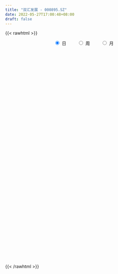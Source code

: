 ```yaml
---
title: "双汇发展 - 000895.SZ"
date: 2022-05-27T17:00:48+08:00
draft: false
---
```

{{< rawhtml >}}
    <div style="text-align: center">
        <label style="padding: 1rem;"><input style="margin-right: .5rem" type="radio" name="period" value="D" checked onclick="period_change(this)">日</label>
        <label style="padding: 1rem;"><input style="margin-right: .5rem" type="radio" name="period" value="W" onclick="period_change(this)">周</label>
        <label style="padding: 1rem;"><input style="margin-right: .5rem" type="radio" name="period" value="M" onclick="period_change(this)">月</label>
    </div>
    <div id="chart" style="height: 700px;"></div> 
    <script type="text/javascript">
        const D_v = [69484.18,90622.3,93198.35,145800.09,83498.31,115023.27,90875.48,121120.74,120992.54,150116.08,133264.93,135935.51,114581.68,111584.41,110240.71,139057.1,108065.82,117166.26,193694.94,111392.94,67950.3,110004.95,342943.27,132665.51,123733.89,106411.19,77104.68,82420.12,116253.76,77682.47,66275.95,86953.32,137157.03,110760.19,76754.98,108396.23,77322.29,97686.48,102081.4,100811.29,118366.97,106528.49,159220.76,253673.8,139531.96,297119.67,171449.69,150246.12,197258.41,248269.76,248735.8,284944.15,255144.48,403611.42,304572.08,254584.06,182228.9,123358.63,428779.65,285812.58,290829.04,240807.99,231072.85,236700.31,217512.45,615191.36,526303.83,454130.39,217071.26,163846.67,153790.76,158865.14,106465.48,221734.83,151143.78,282062.52,209358.04,195094.24,237426.37,156330.35,164282.7,135670.8,191600.1,163924.63,128269.46,105571.65,297180.69,195327.38,116197.03,121404.49,297728.07,414674.43,200923.1,233493.05,175719.48,280177.59,305001.06,176258.17,204334.33,136509.83,188569.73,157502.07,696754.62,491999.59,237943.27,255999.93,267545.95,288468.79,428441.53,573013.76,428538.38,317205.71,522692.29,497680.52,570459.67,385060.85,262939.37,178644.58,253475.46,169599.74,156871.59,361192.02,180193.6,133592.66,182443.16,140669.05,145395.43,202561.88,135587.06,102187.92,178588.99,112905.08,151152.36,183647.59,226802.14,171934.13,116650.51,296486.62,273621.14,247547.53,198369.2,195416.91,186089.22,167355.91,152630.84,119917.76,150050.95,131000.54,94116.56,152701.31,187774.16,186867.31,149826.85,148006.73,100249.24,108468.15,249528.94,348636.74,227875.54,199280.35,196730.59,309209.25,156857.32,134070.61,207553.55,137449.79,107750.77,182858.91,117926.35,92297.86,82058.97,94179.72,101050.94,116283.4,110194.26,136088.83,90262.86,115354.96,123554.78,127756.41,77077.7,81370.5,110902.95,90619.77,162256.99,75283.51,88577.18,102758.37,186347.9,80928.84,122611.72,141461.02,89443.09,85087.42,95246.08,97962.49,117322.82,142331.07,87364.27,103485.0,66672.98,285474.47,301096.58,158511.84,94212.07,101689.86,78016.67,68104.13,54825.29,87102.9,94245.57,287653.36,151437.91,125633.42,102447.07,118191.17,167093.01,132112.02,178163.01,113261.45,83837.0,177223.15,268590.67,308592.19,181699.39,248844.2,219426.16,180126.33,311752.77,197013.71,205719.24,175716.1,280121.17,196140.84,185560.94,246096.86,180184.27,200467.43,149823.83,165109.08,135127.86,97291.14,149194.92,137239.16,155713.52,156624.22,164946.02,181607.56,137934.66,132135.98]
const D_histogram = [0.0,0.0257376638,0.0387066749,-0.0141166181,-0.0227321191,0.0213512549,0.0385740518,0.0281743824,-0.0082409229,-0.0529144775,-0.0580671485,-0.0845631323,-0.0910291222,-0.0935776303,-0.1129031165,-0.1439242829,-0.1729828304,-0.1927671908,-0.1783311318,-0.1862565154,-0.1840961016,-0.2016261701,-0.3017355318,-0.3736079813,-0.3595047608,-0.3048991133,-0.2387024989,-0.1522572321,-0.0548544827,-0.0155470063,-0.0079512679,0.0448905591,0.0540474215,0.0125713026,0.0106769719,-0.01101842,-0.0402927962,-0.0641139924,-0.0745580353,-0.0410109941,-0.0066557996,0.0037776363,-0.0129721307,-0.0954257473,-0.100677084,-0.156800934,-0.1619433406,-0.1712135747,-0.2017868827,-0.2687430335,-0.2735876112,-0.2912611451,-0.2664180077,-0.1795133081,-0.0572371331,0.003193437,0.0498352027,0.0669154482,0.1966302711,0.2991114475,0.3472495326,0.3188338272,0.279925666,0.3068461924,0.3110961109,0.211447086,0.0655026106,-0.0076989101,-0.0522626041,-0.056223153,-0.0601044297,-0.0819622907,-0.0868174567,-0.114233472,-0.1075695596,-0.0190542974,0.0231273452,0.070731095,0.1349927642,0.1864332747,0.2046735947,0.220274021,0.2365758612,0.2176407116,0.1801795118,0.1326596551,0.1532463885,0.1826604063,0.16422467,0.1690329563,0.214703881,0.3033015077,0.3173724018,0.3236733713,0.2964861928,0.3194496199,0.2862202449,0.2372266189,0.2152690218,0.1546047892,0.0688318337,-0.0240507575,0.0757276211,0.0998846582,0.0941290675,0.0941988372,0.0750462036,0.0030628087,0.003949376,0.0675889899,0.1346323364,0.1687680981,0.2670235717,0.364206957,0.3476821962,0.2966818734,0.2462749317,0.189131271,0.0978975253,0.0167809426,-0.0433717193,-0.0081708514,-0.0117465726,-0.025327932,-0.0933782404,-0.1318062711,-0.1768964615,-0.157905793,-0.1728338558,-0.2023375808,-0.2640623517,-0.2950157391,-0.3362130602,-0.303168855,-0.2191316655,-0.146816534,-0.1306025934,-0.0338091554,0.0387147028,0.1074402752,0.1234208743,0.143781548,0.1165252267,0.0342683276,-0.0170204084,-0.0663697573,-0.0676928127,-0.0595012155,-0.0468651194,-0.009962648,0.0396187042,0.0889564153,0.1010758356,0.0632897231,0.0340127147,0.0182590386,0.0613393042,0.1358405351,0.172571274,0.1318914977,0.1338944602,0.0128874866,-0.0399619017,-0.1225219823,-0.2343940551,-0.2798906203,-0.2666895761,-0.2039229292,-0.1526990041,-0.1300264176,-0.1065557939,-0.1392661578,-0.139055193,-0.1864632177,-0.219179446,-0.1774270778,-0.1226158226,-0.0609880413,0.0085533441,-0.005072824,-0.0058365477,-0.0278666546,-0.0650646161,-0.0717252382,-0.0948474263,-0.0944142251,-0.1120756502,-0.1294948732,-0.1988098396,-0.2182099921,-0.1968584925,-0.1353317716,-0.0913248159,-0.0444879357,0.0011625491,-0.0334499462,-0.1066894094,-0.1608793434,-0.1625886659,-0.1052318431,-0.0815670661,-0.2275825977,-0.2948875768,-0.268874028,-0.2359199493,-0.1624721454,-0.0726310719,-0.0174556724,0.0057939405,0.0408586501,0.0807785269,0.2206246379,0.3301870549,0.3965245408,0.433219764,0.4190495008,0.3556504235,0.2822625245,0.2719263251,0.2734880712,0.2487508471,0.2725305199,0.348719728,0.43277116,0.4233182215,0.4325255622,0.3932034041,0.3374819161,0.2717955201,0.1953418122,0.1824233354,0.1483750358,0.0651006041,0.0030524402,0.0124373909,0.1005364503,0.1086801025,0.048165701,-0.0306217472,-0.087944477,-0.1503061474,-0.2020036219,-0.2553336904,-0.2744005979,-0.2920650922,-0.3008771374,-0.2895912277,-0.2407510094,-0.2188854672,-0.2158508264]
const D_fast = [0.0,0.0321720798,0.0548177596,-0.0015346879,-0.0158332188,0.033587969,0.0604542788,0.057098205,0.018622669,-0.0392795049,-0.0589489631,-0.1065857299,-0.1358090004,-0.1617519161,-0.2093031814,-0.2763054186,-0.3486096737,-0.4165858317,-0.4467325557,-0.5012220682,-0.5450856798,-0.6130222908,-0.7885655354,-0.9538399802,-1.02961295,-1.0512320808,-1.0447110911,-0.9963301324,-0.9126410037,-0.8772202788,-0.8716123574,-0.8075478906,-0.7848791728,-0.8232124661,-0.8224375538,-0.8468875507,-0.886235126,-0.9260848203,-0.955168372,-0.9318740793,-0.8991828347,-0.8878049898,-0.9077977894,-1.0141078428,-1.0445284505,-1.1398525341,-1.1854807758,-1.2375544036,-1.3185744322,-1.4527163414,-1.525957822,-1.6164466421,-1.6582080066,-1.6161816341,-1.5082147424,-1.446985813,-1.3878852466,-1.3540761391,-1.1752037484,-0.9979447101,-0.8629942418,-0.8117014904,-0.7806282351,-0.6769961607,-0.5949722144,-0.6417594678,-0.7713282906,-0.8464545388,-0.9040838838,-0.9221002209,-0.9410076051,-0.9833560387,-1.0099155689,-1.0658899522,-1.0861184297,-1.0023667419,-0.954403263,-0.8891167394,-0.7911068792,-0.69305805,-0.6236493313,-0.5529803998,-0.4775345942,-0.442059566,-0.4344758878,-0.4488308307,-0.3899325002,-0.3148533808,-0.2922329496,-0.2451664243,-0.1458195293,0.0186034743,0.1120174688,0.1992367812,0.2461711508,0.3489969829,0.3873226692,0.3976356979,0.4294953562,0.407482321,0.3389173239,0.2400220433,0.3587323272,0.4078605288,0.425637205,0.449256684,0.4488656013,0.3776479086,0.3795218199,0.4600586813,0.5607601119,0.6370878981,0.8020992646,0.9903343891,1.0607301774,1.0839003229,1.0950621142,1.0852012713,1.0184419069,0.9415205598,0.8705249681,0.9036831231,0.8971707588,0.8772574163,0.7858625478,0.7144829494,0.6251686436,0.6046828639,0.5465463371,0.4664582169,0.3387178581,0.2340105359,0.1087599498,0.0660119412,0.0952662144,0.1308772123,0.1144405045,0.2027816537,0.2849841876,0.3805698288,0.4274056465,0.4837117072,0.4855866925,0.4118968754,0.3563530372,0.290411249,0.2721649905,0.2654812838,0.2664011001,0.3008129094,0.3602989377,0.4318757526,0.4692641318,0.4473004501,0.4265266203,0.4153377039,0.4737527955,0.5822141603,0.6620877177,0.6543808158,0.6898573933,0.5720722914,0.5092324276,0.3960418514,0.2255712649,0.1101020446,0.0566306948,0.0684166094,0.0814657834,0.0716317655,0.0684634408,0.0009365375,-0.033616296,-0.1276401252,-0.215151215,-0.2177556162,-0.1935983167,-0.1472175457,-0.0755378243,-0.0904321984,-0.092655059,-0.1216518295,-0.1751159451,-0.1997078767,-0.2465419214,-0.2697122764,-0.3153926141,-0.3651855554,-0.4842029818,-0.5581556322,-0.5860187557,-0.5583249778,-0.5371492261,-0.5014343297,-0.4554932077,-0.4984681896,-0.5983800051,-0.692789775,-0.735146264,-0.7040974019,-0.7008243914,-0.9037355725,-1.0447624457,-1.085967404,-1.1119933126,-1.0791635451,-1.0074802395,-0.9566687581,-0.93197066,-0.8866912879,-0.8265767794,-0.6315745089,-0.4394653282,-0.2739967071,-0.1289965429,-0.0384044309,-0.0128909023,-0.0157131702,0.0419322116,0.1118659756,0.1493164633,0.2412287661,0.4045979062,0.5968421282,0.6932187451,0.8105574763,0.8695361692,0.8981851602,0.9004476443,0.8728293894,0.9055167465,0.9085622058,0.8415629251,0.7802778713,0.7927721697,0.9060053417,0.9413190195,0.8928460433,0.8064031583,0.7270943092,0.627156102,0.524957722,0.4077942309,0.3201271739,0.2294464065,0.145415077,0.0843031798,0.0729556457,0.0400998211,-0.0108282446]
const D_slow = [0.0,0.006434416,0.0161110847,0.0125819302,0.0068989004,0.0122367141,0.021880227,0.0289238226,0.0268635919,0.0136349725,-0.0008818146,-0.0220225977,-0.0447798782,-0.0681742858,-0.0964000649,-0.1323811357,-0.1756268433,-0.223818641,-0.2684014239,-0.3149655528,-0.3609895782,-0.4113961207,-0.4868300036,-0.5802319989,-0.6701081892,-0.7463329675,-0.8060085922,-0.8440729002,-0.8577865209,-0.8616732725,-0.8636610895,-0.8524384497,-0.8389265943,-0.8357837687,-0.8331145257,-0.8358691307,-0.8459423297,-0.8619708279,-0.8806103367,-0.8908630852,-0.8925270351,-0.891582626,-0.8948256587,-0.9186820955,-0.9438513665,-0.9830516,-1.0235374352,-1.0663408289,-1.1167875495,-1.1839733079,-1.2523702107,-1.325185497,-1.3917899989,-1.436668326,-1.4509776092,-1.45017925,-1.4377204493,-1.4209915873,-1.3718340195,-1.2970561576,-1.2102437745,-1.1305353176,-1.0605539011,-0.983842353,-0.9060683253,-0.8532065538,-0.8368309012,-0.8387556287,-0.8518212797,-0.865877068,-0.8809031754,-0.9013937481,-0.9230981122,-0.9516564802,-0.9785488701,-0.9833124445,-0.9775306082,-0.9598478344,-0.9260996434,-0.8794913247,-0.828322926,-0.7732544208,-0.7141104555,-0.6597002776,-0.6146553996,-0.5814904858,-0.5431788887,-0.4975137871,-0.4564576196,-0.4141993806,-0.3605234103,-0.2846980334,-0.2053549329,-0.1244365901,-0.0503150419,0.029547363,0.1011024243,0.160409079,0.2142263345,0.2528775318,0.2700854902,0.2640728008,0.2830047061,0.3079758706,0.3315081375,0.3550578468,0.3738193977,0.3745850999,0.3755724439,0.3924696914,0.4261277755,0.4683198,0.5350756929,0.6261274322,0.7130479812,0.7872184496,0.8487871825,0.8960700002,0.9205443816,0.9247396172,0.9138966874,0.9118539745,0.9089173314,0.9025853484,0.8792407883,0.8462892205,0.8020651051,0.7625886569,0.7193801929,0.6687957977,0.6027802098,0.529026275,0.44497301,0.3691807962,0.3143978799,0.2776937463,0.245043098,0.2365908091,0.2462694848,0.2731295536,0.3039847722,0.3399301592,0.3690614659,0.3776285478,0.3733734457,0.3567810063,0.3398578032,0.3249824993,0.3132662194,0.3107755574,0.3206802335,0.3429193373,0.3681882962,0.384010727,0.3925139057,0.3970786653,0.4124134913,0.4463736251,0.4895164436,0.5224893181,0.5559629331,0.5591848048,0.5491943293,0.5185638338,0.45996532,0.3899926649,0.3233202709,0.2723395386,0.2341647875,0.2016581831,0.1750192347,0.1402026952,0.105438897,0.0588230925,0.004028231,-0.0403285384,-0.0709824941,-0.0862295044,-0.0840911684,-0.0853593744,-0.0868185113,-0.0937851749,-0.110051329,-0.1279826385,-0.1516944951,-0.1752980514,-0.2033169639,-0.2356906822,-0.2853931421,-0.3399456402,-0.3891602633,-0.4229932062,-0.4458244102,-0.4569463941,-0.4566557568,-0.4650182434,-0.4916905957,-0.5319104316,-0.572557598,-0.5988655588,-0.6192573253,-0.6761529748,-0.749874869,-0.817093376,-0.8760733633,-0.9166913996,-0.9348491676,-0.9392130857,-0.9377646006,-0.9275499381,-0.9073553063,-0.8521991468,-0.7696523831,-0.6705212479,-0.5622163069,-0.4574539317,-0.3685413258,-0.2979756947,-0.2299941134,-0.1616220956,-0.0994343838,-0.0313017539,0.0558781782,0.1640709682,0.2699005235,0.3780319141,0.4763327651,0.5607032441,0.6286521242,0.6774875772,0.7230934111,0.76018717,0.776462321,0.7772254311,0.7803347788,0.8054688914,0.832638917,0.8446803423,0.8370249055,0.8150387862,0.7774622494,0.7269613439,0.6631279213,0.5945277718,0.5215114988,0.4462922144,0.3738944075,0.3137066551,0.2589852883,0.2050225817]
const D_data = [['2021-05-18', 34.2284, 34.4209, 34.1459, 34.4667],['2021-05-19', 34.4209, 34.8242, 33.9076, 34.8334],['2021-05-20', 34.6592, 34.7967, 34.4759, 34.9251],['2021-05-21', 34.7581, 33.8757, 33.6839, 34.7581],['2021-05-24', 33.8565, 34.2497, 33.3865, 34.3265],['2021-05-25', 34.2497, 35.0074, 34.1059, 35.1705],['2021-05-26', 35.0938, 34.8636, 34.5758, 35.3431],['2021-05-27', 34.806, 34.5663, 34.5663, 35.0842],['2021-05-28', 34.5758, 34.1251, 33.8757, 34.6718],['2021-05-31', 34.0483, 33.7798, 33.377, 34.0675],['2021-06-01', 33.9236, 34.0963, 33.8469, 34.4607],['2021-06-02', 34.2114, 33.6839, 33.54, 34.2402],['2021-06-03', 33.7031, 33.7702, 33.5688, 34.0963],['2021-06-04', 33.7798, 33.7126, 33.5688, 33.8565],['2021-06-07', 33.8373, 33.3482, 33.2043, 33.8373],['2021-06-08', 33.5496, 32.9454, 32.6097, 33.5688],['2021-06-09', 32.9549, 32.6576, 32.5329, 32.9837],['2021-06-10', 32.6576, 32.4658, 32.4178, 32.8494],['2021-06-11', 32.4754, 32.696, 31.9863, 33.1372],['2021-06-15', 32.696, 32.2452, 32.015, 32.8974],['2021-06-16', 32.2548, 32.1589, 32.1109, 32.5905],['2021-06-17', 32.1589, 31.6602, 31.4971, 32.2164],['2021-06-18', 31.6506, 30.0393, 29.2816, 31.6602],['2021-06-21', 30.0201, 29.5789, 29.5405, 30.0201],['2021-06-22', 29.6844, 30.116, 29.6364, 30.4325],['2021-06-23', 30.116, 30.4421, 29.7899, 30.4805],['2021-06-24', 30.4996, 30.586, 30.1256, 30.6723],['2021-06-25', 30.586, 30.9792, 30.538, 31.0463],['2021-06-28', 31.1135, 31.4108, 31.1135, 31.6122],['2021-06-29', 31.4204, 30.9025, 30.7874, 31.4779],['2021-06-30', 30.8929, 30.4996, 30.3749, 30.9025],['2021-07-01', 30.4996, 31.1231, 30.4996, 31.4587],['2021-07-02', 30.9025, 30.6627, 30.5764, 31.9479],['2021-07-05', 30.7682, 29.8474, 29.6364, 30.8353],['2021-07-06', 29.8187, 30.116, 29.5118, 30.2119],['2021-07-07', 29.9242, 29.6844, 29.6173, 30.2982],['2021-07-08', 29.5885, 29.3103, 29.2816, 29.6268],['2021-07-09', 29.2816, 29.0706, 28.8116, 29.6077],['2021-07-12', 29.0897, 28.9651, 28.8883, 29.4638],['2021-07-13', 28.9842, 29.4063, 28.8308, 29.4063],['2021-07-14', 29.4063, 29.4542, 29.2048, 29.7899],['2021-07-15', 29.4542, 29.1473, 28.9459, 29.4542],['2021-07-16', 29.1089, 28.6581, 28.5431, 29.1377],['2021-07-19', 28.4471, 27.3921, 27.0948, 28.4567],['2021-07-20', 27.3921, 27.91, 27.1907, 28.006],['2021-07-21', 28.0539, 26.8646, 26.855, 28.0923],['2021-07-22', 26.9509, 27.066, 26.4522, 27.2099],['2021-07-23', 27.066, 26.692, 26.6536, 27.1044],['2021-07-26', 26.692, 26.011, 25.8384, 26.7783],['2021-07-27', 26.0973, 24.9368, 24.745, 26.1741],['2021-07-28', 24.9848, 25.1286, 24.4573, 25.2341],['2021-07-29', 25.4068, 24.4956, 24.4381, 25.4931],['2021-07-30', 24.5052, 24.6299, 23.9969, 24.8217],['2021-08-02', 24.6299, 25.33, 24.0928, 25.637],['2021-08-03', 25.2245, 26.0398, 25.0519, 26.0398],['2021-08-04', 26.0398, 25.5315, 25.2917, 26.0877],['2021-08-05', 25.426, 25.4643, 25.2054, 25.9535],['2021-08-06', 25.3396, 25.1094, 24.956, 25.4643],['2021-08-09', 24.8217, 26.8262, 24.5148, 27.4017],['2021-08-10', 26.8167, 27.1236, 26.2796, 27.2674],['2021-08-11', 27.0468, 26.9318, 26.8167, 27.958],['2021-08-12', 26.8838, 26.1261, 26.0398, 27.1811],['2021-08-13', 25.5986, 25.8959, 25.2725, 26.3563],['2021-08-16', 25.9439, 26.7783, 25.6945, 26.8742],['2021-08-17', 26.7783, 26.692, 26.4618, 27.2099],['2021-08-18', 26.3851, 25.2149, 24.7354, 26.3947],['2021-08-19', 24.5532, 23.9585, 23.69, 24.6874],['2021-08-20', 23.7379, 24.1791, 22.7596, 24.2942],['2021-08-23', 23.901, 24.0736, 23.6708, 24.2079],['2021-08-24', 24.0736, 24.2846, 23.8338, 24.5244],['2021-08-25', 24.2846, 24.0928, 24.0448, 24.5532],['2021-08-26', 24.0544, 23.6132, 23.5941, 24.0928],['2021-08-27', 23.4694, 23.5557, 23.4214, 23.9297],['2021-08-30', 23.5557, 22.9706, 22.8651, 23.5749],['2021-08-31', 22.9706, 23.1145, 22.6349, 23.3063],['2021-09-01', 23.1816, 24.2079, 23.1241, 24.3613],['2021-09-02', 24.2942, 23.8434, 23.5173, 24.3422],['2021-09-03', 23.7859, 24.0544, 23.3639, 24.1695],['2021-09-06', 24.0352, 24.5148, 23.8818, 24.8121],['2021-09-07', 24.5148, 24.6683, 24.323, 24.908],['2021-09-08', 24.6491, 24.4764, 24.3038, 24.8505],['2021-09-09', 24.5532, 24.5915, 24.323, 24.7354],['2021-09-10', 24.6203, 24.7642, 24.5148, 25.0519],['2021-09-13', 24.7929, 24.3997, 24.2846, 24.9848],['2021-09-14', 24.3613, 24.0832, 24.0544, 24.5723],['2021-09-15', 23.9873, 23.7667, 23.6708, 23.9969],['2021-09-16', 23.7667, 24.5819, 23.7667, 25.1766],['2021-09-17', 24.6299, 24.8889, 24.2175, 24.9848],['2021-09-22', 24.5628, 24.3901, 24.1887, 24.5723],['2021-09-23', 24.3901, 24.7162, 24.2271, 24.8313],['2021-09-24', 24.7258, 25.4643, 24.5819, 25.6753],['2021-09-27', 25.5027, 26.5289, 25.1958, 27.0373],['2021-09-28', 26.5193, 26.0877, 25.6849, 26.5193],['2021-09-29', 25.8959, 26.2796, 25.4355, 26.5577],['2021-09-30', 26.2796, 26.0398, 25.8288, 26.6344],['2021-10-08', 26.0781, 26.903, 25.6657, 26.9989],['2021-10-11', 26.5002, 26.4234, 26.011, 26.855],['2021-10-12', 26.3755, 26.2316, 25.7808, 26.3755],['2021-10-13', 26.3275, 26.5865, 25.8863, 26.8167],['2021-10-14', 26.4426, 26.059, 25.9247, 26.5769],['2021-10-15', 25.7616, 25.4739, 25.4451, 26.1069],['2021-10-18', 25.4068, 24.956, 24.6491, 25.4068],['2021-10-19', 24.956, 27.4497, 24.908, 27.4497],['2021-10-20', 27.4401, 26.9509, 26.7207, 27.5935],['2021-10-21', 26.855, 26.7495, 26.5002, 27.1715],['2021-10-22', 26.7495, 26.9318, 26.5673, 27.3346],['2021-10-25', 27.5264, 26.7591, 26.5673, 27.699],['2021-10-26', 26.5673, 25.9343, 25.8959, 26.903],['2021-10-27', 25.4739, 26.7112, 25.4355, 26.8358],['2021-10-28', 26.481, 27.7566, 25.7329, 28.1306],['2021-10-29', 27.699, 28.2937, 27.4976, 28.4184],['2021-11-01', 28.1498, 28.3416, 27.4593, 28.7541],['2021-11-02', 28.2074, 29.7515, 27.7182, 30.2023],['2021-11-03', 29.4734, 30.6051, 29.2624, 30.8257],['2021-11-04', 30.4037, 29.7803, 29.7132, 31.4012],['2021-11-05', 29.7803, 29.5309, 29.0897, 30.2023],['2021-11-08', 29.4926, 29.5981, 29.0993, 30.2119],['2021-11-09', 29.5022, 29.5213, 29.2528, 29.8283],['2021-11-10', 29.5022, 28.9363, 28.2649, 29.5405],['2021-11-11', 28.8596, 28.7732, 28.6102, 29.1089],['2021-11-12', 28.7636, 28.7732, 28.5526, 29.0897],['2021-11-15', 28.85, 30.0105, 28.4855, 30.2119],['2021-11-16', 29.9242, 29.7323, 29.6268, 30.2119],['2021-11-17', 29.5885, 29.6748, 29.3967, 30.0009],['2021-11-18', 29.5885, 28.85, 28.8212, 29.5885],['2021-11-19', 28.8308, 28.9651, 28.4951, 29.1089],['2021-11-22', 28.9747, 28.6486, 28.5431, 29.061],['2021-11-23', 28.5622, 29.3583, 28.3704, 29.5885],['2021-11-24', 29.1569, 28.9171, 28.8404, 29.7132],['2021-11-25', 28.8116, 28.5622, 28.4951, 28.85],['2021-11-26', 28.4855, 27.8141, 27.8141, 28.5431],['2021-11-29', 27.6223, 27.8045, 27.4784, 27.9964],['2021-11-30', 27.7182, 27.2962, 27.2195, 28.0731],['2021-12-01', 27.3634, 28.006, 27.2962, 28.2649],['2021-12-02', 28.006, 28.802, 27.8717, 28.9651],['2021-12-03', 28.802, 28.9747, 28.4855, 29.061],['2021-12-06', 28.8787, 28.4376, 28.38, 29.0226],['2021-12-07', 28.4376, 29.7228, 28.3896, 29.7323],['2021-12-08', 29.9817, 29.9146, 29.483, 30.2886],['2021-12-09', 29.905, 30.3462, 29.7803, 30.5955],['2021-12-10', 30.1639, 30.0489, 30.0297, 30.5476],['2021-12-13', 30.0489, 30.3558, 29.8378, 30.6627],['2021-12-14', 30.279, 29.8954, 29.6844, 30.5764],['2021-12-15', 30.0105, 29.0226, 29.0034, 30.0201],['2021-12-16', 28.9459, 29.1089, 28.5335, 29.2624],['2021-12-17', 29.0706, 28.8787, 28.7828, 29.3007],['2021-12-20', 28.8787, 29.3391, 28.5814, 29.6556],['2021-12-21', 29.3391, 29.4734, 29.2432, 29.8954],['2021-12-22', 29.4734, 29.5885, 29.2144, 29.6556],['2021-12-23', 29.5885, 30.0489, 29.4638, 30.116],['2021-12-24', 30.0297, 30.4996, 29.6556, 30.5476],['2021-12-27', 30.5668, 30.8641, 30.1544, 30.9792],['2021-12-28', 30.6051, 30.6915, 30.3941, 31.0751],['2021-12-29', 30.6339, 30.116, 29.9817, 30.7778],['2021-12-30', 30.0968, 30.1352, 29.8954, 30.2982],['2021-12-31', 30.116, 30.2599, 29.7995, 30.2599],['2022-01-04', 30.3558, 31.1614, 30.3462, 31.4492],['2022-01-05', 30.9888, 32.015, 30.96, 32.5138],['2022-01-06', 31.5547, 32.0342, 31.3245, 32.226],['2022-01-07', 31.7752, 31.2477, 31.1806, 32.1397],['2022-01-10', 31.0367, 31.8616, 30.8257, 32.0342],['2022-01-11', 31.7752, 30.1352, 29.9338, 31.7944],['2022-01-12', 30.116, 30.586, 29.5309, 30.6819],['2022-01-13', 30.4996, 29.857, 29.8283, 30.9504],['2022-01-14', 29.9721, 28.8883, 28.7253, 30.2311],['2022-01-17', 29.0706, 29.1473, 28.2457, 29.2816],['2022-01-18', 29.1281, 29.6268, 28.8787, 29.7036],['2022-01-19', 29.5118, 30.3078, 29.3679, 30.912],['2022-01-20', 30.2119, 30.3654, 30.1927, 30.8257],['2022-01-21', 30.2694, 30.1256, 29.905, 30.4996],['2022-01-24', 30.0584, 30.1927, 29.7611, 30.4517],['2022-01-25', 30.0584, 29.3871, 29.3487, 30.1831],['2022-01-26', 29.3871, 29.6173, 29.1473, 29.9338],['2022-01-27', 29.3487, 28.7732, 28.7732, 29.8474],['2022-01-28', 28.7732, 28.5814, 28.3416, 29.1665],['2022-02-07', 28.7924, 29.3775, 27.958, 29.6173],['2022-02-08', 29.3871, 29.6748, 29.061, 29.694],['2022-02-09', 29.6652, 29.9913, 29.5309, 30.327],['2022-02-10', 29.9242, 30.4133, 29.8378, 30.8737],['2022-02-11', 30.3558, 29.5118, 29.4926, 30.3749],['2022-02-14', 29.3871, 29.6173, 28.9651, 29.8187],['2022-02-15', 29.6173, 29.2624, 29.013, 29.8091],['2022-02-16', 29.3967, 28.8596, 28.6006, 29.435],['2022-02-17', 28.8596, 29.0514, 28.639, 29.2816],['2022-02-18', 28.9747, 28.6773, 28.1786, 28.9747],['2022-02-21', 28.6773, 28.8116, 28.5431, 29.0034],['2022-02-22', 28.6965, 28.428, 28.0923, 28.6965],['2022-02-23', 28.428, 28.2074, 28.1594, 28.7253],['2022-02-24', 28.0923, 27.1523, 26.8646, 28.1594],['2022-02-25', 27.2387, 27.325, 27.2099, 27.6607],['2022-02-28', 27.325, 27.6223, 26.6632, 27.7182],['2022-03-01', 27.6223, 28.1594, 27.5072, 28.2457],['2022-03-02', 28.0347, 28.0731, 27.7278, 28.1306],['2022-03-03', 28.0731, 28.2361, 27.9484, 28.3416],['2022-03-04', 28.1019, 28.3896, 27.9292, 28.6773],['2022-03-07', 28.3608, 27.3346, 27.277, 28.3608],['2022-03-08', 27.3346, 26.433, 26.3947, 27.6607],['2022-03-09', 26.4426, 26.1453, 24.9368, 26.7207],['2022-03-10', 26.5002, 26.4426, 26.2796, 26.7591],['2022-03-11', 26.1453, 27.1428, 25.8959, 27.1619],['2022-03-14', 26.9893, 26.7783, 26.692, 27.2003],['2022-03-15', 26.0877, 24.1024, 24.1024, 26.1069],['2022-03-16', 22.539, 24.1983, 22.539, 24.6299],['2022-03-17', 24.3038, 24.9176, 24.3038, 25.2725],['2022-03-18', 24.6491, 24.8409, 24.3997, 25.1286],['2022-03-21', 24.8409, 25.3492, 24.8313, 25.7329],['2022-03-22', 25.1286, 25.7712, 25.1094, 25.9343],['2022-03-23', 25.7712, 25.5602, 25.33, 25.8767],['2022-03-24', 25.5123, 25.2341, 25.1574, 25.5315],['2022-03-25', 25.5794, 25.426, 25.0039, 26.0014],['2022-03-28', 25.2245, 25.6082, 24.9848, 25.6561],['2022-03-29', 26.2316, 27.3442, 25.9247, 27.958],['2022-03-30', 27.1907, 27.747, 27.1044, 27.8909],['2022-03-31', 27.7566, 27.8717, 27.6223, 28.3512],['2022-04-01', 27.7182, 28.0251, 27.4976, 28.3416],['2022-04-06', 28.2937, 27.7182, 27.5264, 28.2937],['2022-04-07', 27.6319, 27.1428, 26.7687, 27.6703],['2022-04-08', 27.1715, 26.855, 26.5193, 27.2003],['2022-04-11', 27.066, 27.6031, 26.5769, 27.7662],['2022-04-12', 27.4401, 27.9196, 27.2291, 27.958],['2022-04-13', 27.8045, 27.7182, 27.6319, 28.121],['2022-04-14', 27.6223, 28.5239, 27.5264, 28.7349],['2022-04-15', 28.3416, 29.7036, 28.1498, 30.2119],['2022-04-18', 29.4158, 30.5668, 29.224, 31.0655],['2022-04-19', 30.5955, 29.9721, 29.7995, 30.8833],['2022-04-20', 29.9242, 30.5955, 29.6748, 31.0271],['2022-04-21', 30.5955, 30.2982, 30.0201, 31.2573],['2022-04-22', 29.8091, 30.2023, 29.6268, 30.4613],['2022-04-25', 30.1831, 30.0776, 29.8858, 31.171],['2022-04-26', 30.0776, 29.8378, 29.3679, 30.6915],['2022-04-27', 29.1089, 30.6435, 28.8691, 30.6435],['2022-04-28', 30.1544, 30.49, 29.4158, 30.6435],['2022-04-29', 30.8, 29.75, 29.01, 30.8],['2022-05-05', 29.47, 29.76, 29.12, 30.05],['2022-05-06', 29.45, 30.63, 28.9, 30.75],['2022-05-09', 29.9, 32.04, 29.83, 32.16],['2022-05-10', 31.54, 31.5, 30.89, 32.12],['2022-05-11', 31.44, 30.68, 30.5, 31.6],['2022-05-12', 30.65, 30.2, 29.59, 30.65],['2022-05-13', 30.1, 30.17, 29.85, 30.8],['2022-05-16', 30.03, 29.8, 29.5, 30.25],['2022-05-17', 29.56, 29.59, 29.26, 30.0],['2022-05-18', 29.5, 29.2, 28.9, 29.53],['2022-05-19', 28.99, 29.31, 28.7, 29.49],['2022-05-20', 29.27, 29.08, 28.88, 29.53],['2022-05-23', 29.0, 28.95, 28.35, 29.05],['2022-05-24', 28.98, 29.03, 28.5, 29.35],['2022-05-25', 28.8, 29.5, 28.55, 29.96],['2022-05-26', 29.5, 29.21, 28.89, 29.75],['2022-05-27', 29.21, 28.9, 28.73, 29.72]]
const W_v = [594684.7,609871.9300000001,723527.54,678495.03,702069.5,456643.48,605753.33,790302.2799999999,752434.8899999999,610081.34,664112.53,620975.28,618267.92,771696.9500000001,810279.96,749382.5600000001,865221.5800000001,993130.8500000001,1380096.48,1232665.1099999999,1134380.8600000001,848935.14,563869.48,509387.22,482318.91,527443.63,590854.4299999999,787341.4800000001,1180431.3799999999,853337.7999999999,650901.34,1258796.3799999999,330325.91,141341.73,469510.93,493373.81,388237.5600000001,496823.17,886251.5,345853.9,327380.85,334120.46,510277.08,234335.88,421254.13,492704.85,414849.8,1047634.76,653230.0699999999,714432.4099999999,473971.82,435965.8,449412.1900000001,333366.78,240075.14,331001.01,552939.25,433263.56,869012.1,837179.34,419330.58,336633.08,225212.72,336766.52,307653.78,534815.4300000001,517427.38,468111.62,1065173.3799999999,657091.01,434730.17,326192.64,444654.22,607288.5099999999,328925.9300000001,417346.9,393750.2,321951.4,350980.78,441279.5,715075.2500000001,689777.34,952318.83,1520997.2499999998,1413177.53,1706403.71,1391226.0600000001,964469.1199999999,941730.2500000001,1310777.1200000001,821122.35,1219679.9100000001,566045.8500000001,1664967.5,836664.0600000001,556905.2,541812.8200000001,579669.65,619709.01,602951.73,484391.6,832732.8599999999,650486.76,682406.34,595611.9300000001,603714.98,849728.3299999998,144905.58,1080870.5799999998,1319425.3400000001,743585.6299999999,855933.27,624787.73,194835.92,352844.19,837121.1299999999,722960.0500000002,1506474.2999999998,1549872.46,1186089.79,736236.89,598879.0,1113791.3900000001,717901.4199999999,1021574.9200000002,696623.5700000001,790892.76,816167.13,593850.3200000001,572913.27,1166501.6600000001,907269.6199999999,828763.14,882147.48,1130160.6199999999,875417.35,1014046.64,1167929.9299999999,930291.76,614087.7,566707.6599999999,590866.0199999999,760409.0,449840.38,641738.01,881413.6899999999,563602.28,692294.1299999999,630306.4299999999,678936.34,387233.15,675071.75,766976.02,965296.2800000001,849418.15,654745.0599999999,605061.4299999999,1017345.1300000001,858995.3200000001,724252.49,713068.2,658030.3,796562.0199999999,499845.34,318695.11,108476.14,462338.95,786510.73,724099.88,578791.97,434435.0700000001,579244.38,574151.25,649630.9199999999,579102.37,813560.91,631468.21,458172.19,1571340.8200000001,1262172.9200000002,1030978.6499999999,1023617.6800000001,779480.23,755129.0900000001,662743.6800000001,723246.7200000001,478435.73,650977.55,519050.9400000001,365733.35,826760.27,458350.3,531995.75,738308.0,966453.9399999999,245475.86,668843.01,510576.63,531510.34,645482.61,668224.8300000001,632291.46,522335.39,484322.53,470920.1699999999,587008.91,1012021.2399999999,1234352.6000000001,1268355.0899999999,1477302.1100000001,2049838.3400000003,800039.3100000001,1059393.4100000001,885310.3199999999,890273.8099999999,535329.5900000001,1024810.0600000001,280177.59,1010673.1199999999,1840199.48,1986008.4100000001,2293099.04,1021530.7399999999,998090.49,764321.28,846441.3,1132675.0,821410.64,715643.52,693418.28,1025321.5699999999,1004421.3199999998,638283.6799999999,503767.29,593017.8400000001,522227.91,533895.7999999999,533849.33,548465.65,905967.9399999999,389738.85,761417.3300000001,417396.2,821075.28,1138688.27,1170322.99,381701.78,941681.47,674566.6000000001,773248.4399999999]
const W_histogram = [0.0,-0.034557265,-0.1188655806,-0.1813883285,-0.2255506371,-0.2569010837,-0.2439392261,-0.18605771,-0.0949990113,-0.0400520523,0.0153943792,0.0778614207,0.1565291787,0.2403536534,0.2650514739,0.3051636962,0.3368930483,0.4442828962,0.4913212613,0.4374879195,0.389844343,0.2262380164,0.1301310658,0.1080103424,0.1392707672,0.1003973008,0.1408320335,0.1619667635,0.1888323966,0.1722237423,0.1552712619,-0.0463374384,-0.0933367321,-0.0951259807,-0.0804633977,-0.0352379027,-0.0371749094,-0.1071150203,-0.209660296,-0.2688611129,-0.3103949073,-0.2973123979,-0.2663046502,-0.2786487728,-0.1715763727,-0.0351787193,0.000631532,0.1401550531,0.2203790942,0.1802446418,0.1374258864,0.0587990903,-0.0881381195,-0.0690000467,-0.0436563281,-0.0623219466,-0.1944283321,-0.2672283602,-0.3869971012,-0.434645313,-0.4113353489,-0.3374656024,-0.2641738579,-0.101157411,0.0132702547,0.0243975869,-0.0272122159,-0.1217395673,-0.1599807812,-0.148378083,-0.1010242921,-0.1215509854,-0.1164536746,-0.071953021,-0.0411787327,0.0423331503,0.0987255623,0.1564517507,0.2254158524,0.2487677283,0.2864055918,0.2994904528,0.2357075805,0.1932796298,0.1301737683,0.1668596689,0.2058879039,0.2223625311,0.2299484493,0.2564024712,0.260183635,0.2287707557,0.3019663406,0.1884758009,0.0901718649,0.0001376375,-0.0467703917,-0.1338986839,-0.1873101053,-0.1730166555,-0.1549198851,-0.0792964884,-0.0902030503,-0.1337311157,-0.1455774418,-0.1929070242,-0.3141775937,-0.3739388088,-0.3646969032,-0.2775117696,-0.2005879661,-0.0886349326,-0.0363934583,0.0354422287,0.0594063384,0.1713447736,0.2409506978,0.5067227132,0.8206784231,0.8661232642,0.820556268,0.7330966894,0.560926486,0.3783101663,0.2800671414,0.1249155777,0.0776389363,0.1194228703,0.0777469864,-0.0367536304,0.0800033396,0.1659309598,0.3002899476,0.2945547576,0.4354257343,0.3698539479,0.282200651,0.3485042996,0.4884514165,0.5450579493,0.5221356643,0.5715503638,0.4681695813,0.4923877297,0.4038927175,0.1510584995,-0.0190141302,-0.1586636911,-0.1795309215,-0.0515393073,0.0811563856,0.2702989485,0.5229827341,0.9373438447,0.933683793,1.0443464257,0.9418588617,0.7199754026,0.9339353008,1.3193730572,1.1018505162,0.5147213341,0.0396902113,-0.3731793345,-0.5646343787,-0.5788397629,-0.6860474945,-1.1042483205,-1.2020549212,-1.2794398269,-1.3543785588,-1.1782233482,-1.2181559152,-1.168557619,-1.2131214103,-1.1021726898,-1.0801614214,-0.978039605,-0.5895651083,-0.3419014633,-0.3356849901,-0.4288883827,-0.4609523946,-0.2232287041,-0.2015916189,-0.3558521469,-0.4932930722,-0.7867740543,-0.9719222249,-0.9157962,-0.9696177502,-0.9726661261,-0.9227900536,-0.8010628959,-0.8775342868,-0.9160237397,-0.795570938,-0.6744538025,-0.528669655,-0.4161029149,-0.3678610046,-0.4662944929,-0.4209118443,-0.3669882302,-0.3911074409,-0.3867072842,-0.4629281424,-0.5907564563,-0.5806849245,-0.4637928859,-0.4447731772,-0.4173030315,-0.3134154275,-0.152890555,-0.0022727655,0.1630076241,0.3284488307,0.5029298733,0.5264948158,0.6372747645,0.7893331477,0.9495357895,0.9769709661,0.9781264094,0.874819566,0.8569803216,0.8861785973,0.7980763126,0.8173732806,0.7823723362,0.7917263172,0.6129757661,0.5538312335,0.393982765,0.3364197657,0.2325863009,0.0716196289,0.0373587846,-0.063282588,-0.2674439859,-0.340936098,-0.1993688179,-0.1705148046,0.0430328249,0.2110851067,0.2806405037,0.3691983896,0.3786671695,0.2969998734,0.2198885366]
const W_fast = [0.0,-0.0431965812,-0.157221292,-0.265091122,-0.3656410899,-0.4612168074,-0.5092397563,-0.4978726678,-0.4305637218,-0.3856297759,-0.3263347496,-0.244402353,-0.1266023003,0.0173105877,0.1082712768,0.2246744231,0.3406270373,0.5590876092,0.7289562896,0.7844949277,0.834312437,0.7272656145,0.6636914303,0.6685732925,0.7346514091,0.7208772679,0.7965200089,0.8581464299,0.9322201622,0.9586674434,0.9805327784,0.7673397186,0.6970062419,0.6714354982,0.6659822317,0.7023982511,0.6911675169,0.594448651,0.4394883013,0.3130722062,0.1939396849,0.1326940949,0.09712568,0.0151193643,0.0792976712,0.2069006447,0.242868779,0.4174310634,0.5527498781,0.5576765861,0.5492143023,0.4852872787,0.3163155391,0.3182036003,0.3326332368,0.2983871316,0.1176736631,-0.0219334551,-0.2384514713,-0.3947610114,-0.4742848845,-0.4847815386,-0.4775332586,-0.3398061645,-0.222060935,-0.2048342061,-0.2632470629,-0.3882093061,-0.4664457154,-0.4919375378,-0.46983982,-0.5207542596,-0.5447703674,-0.5182579691,-0.497778364,-0.4036831934,-0.3226093909,-0.2257702648,-0.1004522,-0.014908392,0.0943308695,0.1822883436,0.1774323664,0.1833243232,0.1527619038,0.2311627217,0.3216629325,0.3937281926,0.4588012231,0.5493558628,0.6181829353,0.643962745,0.792649915,0.7262783256,0.6505173557,0.5605175377,0.5019169107,0.3813139475,0.2810749997,0.2521142856,0.2314810847,0.2872803594,0.2538230349,0.1768621905,0.128621504,0.0330651655,-0.1667498024,-0.3199957197,-0.4019280399,-0.3841208487,-0.3573440368,-0.2675497364,-0.2244066266,-0.1437103825,-0.1048946882,0.0498799404,0.1797235391,0.5721762327,1.0913015485,1.3532772056,1.5128492764,1.6086638701,1.5767252883,1.4886865101,1.4604602706,1.3365376013,1.308670694,1.3803103456,1.3580712083,1.2343821838,1.3711399887,1.4985503489,1.7079818236,1.7758853229,2.0256127333,2.0525044338,2.0354012997,2.1888310231,2.4508909942,2.6437620144,2.7513736454,2.9436759358,2.9573375487,3.1046526295,3.1171307967,2.9020612035,2.7272350413,2.5479195576,2.4821695968,2.5972763843,2.7502611735,3.0069784736,3.3904079426,4.0391050145,4.268865911,4.6406151501,4.7735923015,4.7317026931,5.1791464164,5.8944274371,5.9523675253,5.4939186766,5.0288101066,4.5226457272,4.1900320883,4.0311167634,3.7523971582,3.0581342521,2.6598139211,2.2625690586,1.8490356871,1.7306350606,1.3861635149,1.1436224062,0.7957782624,0.6311838105,0.3831547235,0.2407666386,0.4818498583,0.6440381374,0.5663333631,0.3659078748,0.2186057643,0.4005222787,0.3717614592,0.1285378945,-0.1322262989,-0.6224007945,-1.0505295214,-1.2233525465,-1.5195785342,-1.7657934417,-1.9466148826,-2.0251534488,-2.3210084115,-2.5885037992,-2.6669437321,-2.7144400472,-2.7008233135,-2.692282302,-2.7360056428,-2.9510127544,-3.0108580669,-3.0486815103,-3.1705775813,-3.2628542456,-3.4548071394,-3.7303245674,-3.8654242667,-3.8644804496,-3.9566540352,-4.0335096474,-4.0079759002,-3.8856736665,-3.7356240683,-3.5295917727,-3.2820383584,-2.9818248475,-2.8266362011,-2.5565375612,-2.2071458912,-1.8095593019,-1.5378813838,-1.2921943382,-1.17679629,-0.9803904541,-0.7296475291,-0.6182307356,-0.3945904475,-0.2339983078,-0.0267127475,-0.052219357,0.0270939188,-0.0342588585,-0.0077169164,-0.053403806,-0.1964655707,-0.2213867189,-0.3378487385,-0.6088711329,-0.7675972695,-0.6758721939,-0.6896468818,-0.465341046,-0.2445174875,-0.1048019646,0.0760555187,0.1801910909,0.1727737633,0.1506345605]
const W_slow = [0.0,-0.0086393162,-0.0383557114,-0.0837027935,-0.1400904528,-0.2043157237,-0.2653005302,-0.3118149577,-0.3355647106,-0.3455777236,-0.3417291288,-0.3222637737,-0.283131479,-0.2230430656,-0.1567801972,-0.0804892731,0.003733989,0.114804713,0.2376350283,0.3470070082,0.444468094,0.5010275981,0.5335603645,0.5605629501,0.5953806419,0.6204799671,0.6556879755,0.6961796664,0.7433877655,0.7864437011,0.8252615166,0.813677157,0.790342974,0.7665614788,0.7464456294,0.7376361537,0.7283424264,0.7015636713,0.6491485973,0.5819333191,0.5043345922,0.4300064928,0.3634303302,0.293768137,0.2508740439,0.242079364,0.242237247,0.2772760103,0.3323707838,0.3774319443,0.4117884159,0.4264881885,0.4044536586,0.3872036469,0.3762895649,0.3607090782,0.3121019952,0.2452949052,0.1485456299,0.0398843016,-0.0629495356,-0.1473159362,-0.2133594007,-0.2386487534,-0.2353311898,-0.229231793,-0.236034847,-0.2664697388,-0.3064649341,-0.3435594549,-0.3688155279,-0.3992032742,-0.4283166929,-0.4463049481,-0.4565996313,-0.4460163437,-0.4213349531,-0.3822220155,-0.3258680524,-0.2636761203,-0.1920747223,-0.1172021092,-0.058275214,-0.0099553066,0.0225881355,0.0643030527,0.1157750287,0.1713656615,0.2288527738,0.2929533916,0.3579993003,0.4151919893,0.4906835744,0.5378025246,0.5603454909,0.5603799002,0.5486873023,0.5152126314,0.468385105,0.4251309411,0.3864009698,0.3665768478,0.3440260852,0.3105933062,0.2741989458,0.2259721897,0.1474277913,0.0539430891,-0.0372311367,-0.1066090791,-0.1567560706,-0.1789148038,-0.1880131683,-0.1791526112,-0.1643010266,-0.1214648332,-0.0612271587,0.0654535196,0.2706231254,0.4871539414,0.6922930084,0.8755671807,1.0157988022,1.1103763438,1.1803931292,1.2116220236,1.2310317577,1.2608874752,1.2803242218,1.2711358142,1.2911366491,1.3326193891,1.407691876,1.4813305654,1.5901869989,1.6826504859,1.7532006487,1.8403267236,1.9624395777,2.098704065,2.2292379811,2.372125572,2.4891679674,2.6122648998,2.7132380792,2.751002704,2.7462491715,2.7065832487,2.6617005183,2.6488156915,2.6691047879,2.736679525,2.8674252086,3.1017611697,3.335182118,3.5962687244,3.8317334398,4.0117272905,4.2452111157,4.57505438,4.850517009,4.9791973425,4.9891198954,4.8958250617,4.754666467,4.6099565263,4.4384446527,4.1623825726,3.8618688423,3.5420088856,3.2034142459,2.9088584088,2.60431943,2.3121800253,2.0088996727,1.7333565002,1.4633161449,1.2188062436,1.0714149666,0.9859396007,0.9020183532,0.7947962575,0.6795581589,0.6237509828,0.5733530781,0.4843900414,0.3610667733,0.1643732598,-0.0786072965,-0.3075563465,-0.549960784,-0.7931273155,-1.023824829,-1.2240905529,-1.4434741246,-1.6724800595,-1.871372794,-2.0399862447,-2.1721536584,-2.2761793871,-2.3681446383,-2.4847182615,-2.5899462226,-2.6816932801,-2.7794701404,-2.8761469614,-2.991878997,-3.1395681111,-3.2847393422,-3.4006875637,-3.511880858,-3.6162066159,-3.6945604727,-3.7327831115,-3.7333513028,-3.6925993968,-3.6104871891,-3.4847547208,-3.3531310169,-3.1938123257,-2.9964790388,-2.7590950914,-2.5148523499,-2.2703207476,-2.051615856,-1.8373707757,-1.6158261263,-1.4163070482,-1.211963728,-1.016370644,-0.8184390647,-0.6651951232,-0.5267373148,-0.4282416235,-0.3441366821,-0.2859901069,-0.2680851996,-0.2587455035,-0.2745661505,-0.341427147,-0.4266611715,-0.476503376,-0.5191320771,-0.5083738709,-0.4556025942,-0.3854424683,-0.2931428709,-0.1984760785,-0.1242261102,-0.069253976]
const W_data = [['2017-06-30', 18.2035, 18.9122, 18.1637, 19.0316],['2017-07-07', 19.0157, 18.3707, 18.2194, 19.3342],['2017-07-14', 18.2194, 17.3594, 17.2081, 18.5061],['2017-07-21', 17.3594, 17.1046, 16.9533, 17.4789],['2017-07-28', 17.1524, 16.8657, 16.5472, 17.3594],['2017-08-04', 16.8498, 16.6029, 16.595, 17.1603],['2017-08-11', 16.595, 16.8737, 16.5551, 17.5983],['2017-08-18', 16.8657, 17.4151, 16.802, 17.5983],['2017-08-25', 17.4709, 18.0761, 17.1285, 18.3389],['2017-09-01', 18.0761, 17.9168, 17.7576, 18.315],['2017-09-08', 17.9168, 18.1637, 17.8372, 18.6096],['2017-09-15', 18.1079, 18.5618, 17.9248, 18.6574],['2017-09-22', 18.6574, 19.1989, 18.3946, 19.2387],['2017-09-29', 19.1829, 19.8279, 18.6653, 20.3217],['2017-10-13', 20.035, 19.5572, 19.3342, 20.3296],['2017-10-20', 19.4855, 20.1385, 19.2546, 20.5048],['2017-10-27', 20.0907, 20.4809, 19.8678, 20.8631],['2017-11-03', 20.4252, 22.1293, 20.2181, 22.1293],['2017-11-10', 22.2248, 22.193, 20.9905, 22.7504],['2017-11-17', 22.2806, 21.325, 20.7835, 22.4319],['2017-11-24', 21.0941, 21.5161, 20.5446, 22.7344],['2017-12-01', 21.5081, 19.8041, 19.5174, 21.5081],['2017-12-08', 19.7404, 20.1624, 19.6448, 20.3217],['2017-12-15', 20.3694, 20.9428, 20.2181, 21.3011],['2017-12-22', 20.9428, 21.8187, 20.7517, 22.0974],['2017-12-29', 21.7868, 21.102, 20.887, 22.1691],['2018-01-05', 21.2852, 22.2885, 21.2852, 22.4796],['2018-01-12', 22.2169, 22.4319, 21.532, 22.7504],['2018-01-19', 22.4398, 22.8778, 22.4398, 24.0404],['2018-01-26', 22.7583, 22.615, 21.9381, 23.69],['2018-02-02', 22.5433, 22.7663, 21.6196, 22.8141],['2018-02-09', 22.4159, 20.0191, 19.3502, 22.6867],['2018-02-14', 20.035, 21.3409, 19.9872, 21.7152],['2018-02-23', 21.6993, 21.8107, 21.5161, 22.1531],['2018-03-02', 21.8585, 22.0894, 21.2931, 22.4398],['2018-03-09', 22.1452, 22.6946, 21.4046, 22.7265],['2018-03-16', 22.7743, 22.2965, 22.2009, 22.9733],['2018-03-23', 22.3443, 21.2931, 20.3455, 22.5274],['2018-03-30', 21.0781, 20.3854, 19.3741, 21.3728],['2018-04-04', 20.3854, 20.3854, 19.1989, 20.5924],['2018-04-13', 20.3057, 20.1783, 19.8598, 21.0383],['2018-04-20', 20.1544, 20.6083, 19.7005, 20.8631],['2018-04-27', 20.688, 20.7829, 19.8854, 21.1818],['2018-05-04', 20.4422, 20.1181, 19.819, 20.6499],['2018-05-11', 20.1929, 21.7302, 19.9769, 22.0045],['2018-05-18', 21.6887, 22.7108, 21.4892, 22.7357],['2018-05-25', 22.8604, 21.938, 21.4394, 23.0016],['2018-06-01', 21.9214, 23.8077, 21.8881, 24.8381],['2018-06-08', 23.9406, 23.8492, 23.3506, 24.5473],['2018-06-15', 23.683, 22.6609, 22.4615, 24.3894],['2018-06-22', 22.4366, 22.5861, 21.5557, 22.8105],['2018-06-29', 22.7939, 21.9463, 20.8161, 22.8354],['2018-07-06', 21.8383, 20.5253, 19.9436, 22.1457],['2018-07-13', 20.6499, 22.2537, 20.5253, 22.3535],['2018-07-20', 22.1457, 22.4615, 21.8299, 22.6859],['2018-07-27', 22.2704, 21.938, 21.2399, 22.4449],['2018-08-03', 21.8964, 20.0516, 19.9187, 22.1042],['2018-08-10', 19.9436, 20.0932, 18.9215, 20.3009],['2018-08-17', 19.9852, 18.747, 18.2816, 21.2981],['2018-08-24', 18.1736, 18.88, 17.4507, 19.5863],['2018-08-31', 18.8883, 19.3619, 18.8883, 20.2511],['2018-09-07', 19.204, 19.9436, 18.8135, 20.1929],['2018-09-14', 19.8938, 20.0683, 19.1708, 20.2926],['2018-09-21', 19.9436, 21.6554, 19.445, 21.6804],['2018-09-28', 21.5308, 21.7302, 21.2316, 22.1623],['2018-10-12', 21.2732, 20.758, 20.1597, 21.8133],['2018-10-19', 20.7663, 19.8273, 18.8301, 20.866],['2018-10-26', 19.8771, 18.7969, 18.3647, 20.8743],['2018-11-02', 18.6057, 18.988, 17.5753, 19.1957],['2018-11-09', 18.6556, 19.3702, 18.2816, 19.5198],['2018-11-16', 19.1542, 19.8273, 18.9547, 20.0599],['2018-11-23', 19.7774, 18.9049, 18.7138, 19.9769],['2018-11-30', 18.6307, 19.0295, 18.0905, 19.0628],['2018-12-07', 19.4035, 19.5199, 19.1829, 20.1264],['2018-12-14', 19.4422, 19.4422, 19.1829, 20.0211],['2018-12-21', 19.3471, 20.3495, 19.3039, 20.4877],['2018-12-28', 20.2112, 20.384, 20.0643, 20.8506],['2019-01-04', 20.6087, 20.7556, 19.8396, 20.937],['2019-01-11', 20.8766, 21.3432, 20.8074, 21.8876],['2019-01-18', 21.4209, 21.1704, 20.8334, 21.7061],['2019-02-01', 21.2568, 21.6975, 19.9088, 21.9048],['2019-02-15', 21.6629, 21.7407, 21.4728, 22.4579],['2019-02-22', 21.8184, 20.842, 20.6692, 22.1468],['2019-03-01', 20.7383, 20.9889, 20.5655, 21.4469],['2019-03-08', 21.0407, 20.5741, 20.4877, 22.0172],['2019-03-15', 20.5741, 21.8789, 20.3927, 22.985],['2019-03-22', 21.8616, 22.2764, 21.732, 23.1405],['2019-03-29', 21.7752, 22.3369, 21.3172, 22.3887],['2019-04-04', 22.4233, 22.5011, 22.0344, 22.9504],['2019-04-12', 22.5529, 23.0627, 22.5356, 24.2379],['2019-04-19', 23.201, 23.1146, 22.6393, 23.8923],['2019-04-26', 23.3794, 22.8501, 22.6648, 24.5704],['2019-04-30', 22.903, 24.5528, 22.4531, 24.7469],['2019-05-10', 23.6441, 22.3737, 21.412, 24.5263],['2019-05-17', 22.0472, 22.1796, 21.8355, 23.2824],['2019-05-24', 22.1443, 21.8884, 21.5443, 22.3913],['2019-05-31', 21.9414, 22.1178, 21.7473, 22.7001],['2019-06-06', 22.2325, 21.2532, 20.9444, 22.3648],['2019-06-14', 21.2709, 21.2356, 21.0415, 21.9502],['2019-06-21', 21.2356, 21.8972, 21.0679, 22.1884],['2019-06-28', 21.8972, 21.959, 21.5708, 22.206],['2019-07-05', 22.2237, 22.8942, 22.1884, 23.4676],['2019-07-12', 22.9736, 21.9678, 21.562, 22.9736],['2019-07-19', 21.9237, 21.3679, 21.3061, 21.9943],['2019-07-26', 21.3944, 21.5443, 21.2532, 22.0031],['2019-08-02', 21.5885, 20.8386, 20.7415, 21.6149],['2019-08-09', 20.8121, 19.277, 18.6771, 20.9091],['2019-08-16', 19.2593, 19.2946, 18.8976, 19.3211],['2019-08-30', 19.0741, 19.7269, 19.0211, 20.2475],['2019-09-06', 19.5858, 20.6974, 19.1623, 20.9797],['2019-09-12', 20.8386, 20.8033, 20.5651, 21.1297],['2019-09-20', 21.1738, 21.6149, 21.0503, 22.0296],['2019-09-27', 21.5532, 21.2356, 20.7768, 21.6679],['2019-09-30', 21.3061, 21.7914, 21.2709, 22.0296],['2019-10-11', 21.712, 21.4649, 20.9003, 21.7914],['2019-10-18', 21.7473, 23.0089, 21.7473, 23.2471],['2019-10-25', 22.8942, 23.1236, 22.8589, 24.094],['2019-11-01', 22.9206, 26.7937, 22.4266, 27.2613],['2019-11-08', 26.7937, 29.5286, 26.0261, 30.3138],['2019-11-15', 28.964, 27.87, 27.8347, 31.0549],['2019-11-22', 27.5171, 27.4907, 27.1731, 28.8052],['2019-11-29', 27.6671, 27.3407, 26.8025, 28.3464],['2019-12-06', 27.2789, 26.2291, 25.2233, 27.5701],['2019-12-13', 26.5114, 25.6644, 25.2762, 26.5467],['2019-12-20', 25.735, 26.3879, 25.3115, 26.5025],['2019-12-27', 26.5731, 25.3203, 24.8351, 26.582],['2020-01-03', 25.2851, 26.379, 24.888, 26.9966],['2020-01-10', 26.2996, 27.7377, 25.8497, 28.0553],['2020-01-17', 27.7377, 26.9525, 26.8378, 27.9494],['2020-01-23', 26.9084, 25.8144, 25.4439, 27.2613],['2020-02-07', 23.2294, 28.9199, 23.2294, 29.3698],['2020-02-14', 28.7964, 29.3698, 28.2406, 30.1639],['2020-02-21', 29.4316, 30.9579, 29.0875, 31.8754],['2020-02-28', 30.8785, 29.9962, 29.2728, 31.7431],['2020-03-06', 30.005, 32.7135, 29.6433, 33.8428],['2020-03-13', 32.5547, 30.8873, 29.264, 33.3929],['2020-03-20', 31.0726, 30.702, 29.2904, 32.4577],['2020-03-27', 30.3491, 33.0841, 29.8198, 33.3487],['2020-04-03', 32.4841, 35.175, 32.4577, 35.6249],['2020-04-10', 35.3955, 35.3691, 35.025, 37.4423],['2020-04-17', 35.175, 35.2015, 34.4074, 36.3219],['2020-04-24', 35.2103, 36.9483, 34.8927, 37.4071],['2020-04-30', 37.0806, 35.6514, 34.8309, 38.9069],['2020-05-08', 35.1838, 37.7864, 35.025, 38.5099],['2020-05-15', 37.7864, 36.9395, 36.4366, 38.898],['2020-05-22', 36.0837, 34.5662, 34.3016, 36.9218],['2020-05-29', 34.6545, 34.9015, 34.4957, 37.213],['2020-06-05', 35.272, 34.7603, 34.1957, 35.5544],['2020-06-12', 34.7868, 36.0612, 34.3871, 36.0884],['2020-06-19', 35.7445, 38.5045, 35.654, 38.966],['2020-06-24', 38.5588, 39.6628, 37.3915, 40.5135],['2020-07-03', 39.8348, 41.7713, 39.6809, 44.3775],['2020-07-10', 41.6265, 44.4861, 41.3731, 44.8843],['2020-07-17', 44.7847, 49.3365, 43.4364, 50.2505],['2020-07-24', 49.7708, 46.4226, 45.6534, 51.8522],['2020-07-31', 46.4317, 49.436, 46.4317, 50.5581],['2020-08-07', 49.5627, 48.1148, 47.5538, 50.169],['2020-08-14', 48.3411, 46.9656, 45.762, 52.8204],['2020-08-21', 47.038, 53.662, 46.495, 54.5217],['2020-08-28', 53.7163, 58.9739, 51.3273, 59.1459],['2020-09-04', 58.6391, 53.5172, 52.3499, 59.4083],['2020-09-11', 52.9381, 48.0515, 47.0651, 53.843],['2020-09-18', 48.4135, 47.5085, 45.7439, 48.6849],['2020-09-25', 47.5085, 46.4498, 45.6987, 47.599],['2020-09-30', 46.6036, 47.8976, 45.7168, 49.1645],['2020-10-09', 48.4587, 49.7708, 48.2144, 50.1328],['2020-10-16', 49.7708, 48.4135, 48.1058, 50.5672],['2020-10-23', 48.3863, 42.9839, 42.5314, 48.4135],['2020-10-30', 42.9839, 45.2462, 40.2148, 47.2371],['2020-11-06', 44.7033, 44.5585, 42.8029, 45.8706],['2020-11-13', 44.5675, 43.5993, 43.4454, 45.4634],['2020-11-20', 43.5993, 46.4407, 43.4635, 47.2552],['2020-11-27', 46.4498, 43.5326, 43.1017, 46.5584],['2020-12-04', 43.1109, 44.0734, 41.9742, 44.2751],['2020-12-11', 44.1101, 42.2584, 41.4792, 44.9443],['2020-12-18', 42.2584, 43.7251, 41.9834, 45.7876],['2020-12-25', 43.7251, 42.3226, 40.5167, 43.8259],['2020-12-31', 42.3226, 43.0284, 41.0667, 43.2576],['2021-01-08', 43.0284, 47.4834, 42.7992, 50.3984],['2021-01-15', 47.1076, 47.2176, 45.1734, 49.8484],['2021-01-22', 46.4659, 44.7426, 43.5418, 46.8784],['2021-01-29', 44.9168, 43.0742, 41.7542, 46.9701],['2021-02-05', 43.0834, 43.2484, 42.4417, 45.5584],['2021-02-10', 43.6334, 47.0068, 42.5976, 47.7768],['2021-02-19', 47.8593, 44.9168, 43.3034, 48.5651],['2021-02-26', 44.8984, 42.2034, 41.8184, 44.9168],['2021-03-05', 42.4417, 41.3417, 40.7917, 43.0651],['2021-03-12', 41.3601, 37.7392, 37.1251, 41.6901],['2021-03-19', 37.7392, 37.0976, 36.4101, 38.5551],['2021-03-26', 37.1801, 38.9859, 37.0334, 39.2334],['2021-04-02', 38.9859, 36.7951, 36.4834, 40.4984],['2021-04-09', 36.8592, 36.4009, 36.0067, 37.0792],['2021-04-16', 36.4009, 36.3001, 35.1817, 37.0792],['2021-04-23', 36.3001, 36.8134, 35.3467, 36.9234],['2021-04-30', 36.8134, 33.5867, 33.4859, 36.8317],['2021-05-07', 33.6142, 32.8076, 32.7617, 33.8984],['2021-05-14', 32.7984, 34.0817, 31.3226, 34.1917],['2021-05-21', 34.1734, 33.8757, 33.6839, 34.9251],['2021-05-28', 33.8565, 34.1251, 33.3865, 35.3431],['2021-06-04', 34.0483, 33.7126, 33.377, 34.4607],['2021-06-11', 33.8373, 32.696, 31.9863, 33.8373],['2021-06-18', 32.696, 30.0393, 29.2816, 32.8974],['2021-06-25', 30.0201, 30.9792, 29.5405, 31.0463],['2021-07-02', 31.1135, 30.6627, 30.3749, 31.9479],['2021-07-09', 30.7682, 29.0706, 28.8116, 30.8353],['2021-07-16', 29.0897, 28.6581, 28.5431, 29.7899],['2021-07-23', 28.4471, 26.692, 26.4522, 28.4567],['2021-07-30', 26.692, 24.6299, 23.9969, 26.7783],['2021-08-06', 24.6299, 25.1094, 24.0928, 26.0877],['2021-08-13', 24.8217, 25.8959, 24.5148, 27.958],['2021-08-20', 25.9439, 24.1791, 22.7596, 27.2099],['2021-08-27', 23.901, 23.5557, 23.4214, 24.5532],['2021-09-03', 23.5557, 24.0544, 22.6349, 24.3613],['2021-09-10', 24.0352, 24.7642, 23.8818, 25.0519],['2021-09-17', 24.7929, 24.8889, 23.6708, 25.1766],['2021-09-24', 24.5628, 25.4643, 24.1887, 25.6753],['2021-09-30', 25.5027, 26.0398, 25.1958, 27.0373],['2021-10-08', 26.0781, 26.903, 25.6657, 26.9989],['2021-10-15', 26.5002, 25.4739, 25.4451, 26.855],['2021-10-22', 25.4068, 26.9318, 24.6491, 27.5935],['2021-10-29', 27.5264, 28.2937, 25.4355, 28.4184],['2021-11-05', 28.1498, 29.5309, 27.4593, 31.4012],['2021-11-12', 29.4926, 28.7732, 28.2649, 30.2119],['2021-11-19', 28.85, 28.9651, 28.4855, 30.2119],['2021-11-26', 28.9747, 27.8141, 27.8141, 29.7132],['2021-12-03', 27.6223, 28.9747, 27.2195, 29.061],['2021-12-10', 28.8787, 30.0489, 28.38, 30.5955],['2021-12-17', 30.0489, 28.8787, 28.5335, 30.6627],['2021-12-24', 28.8787, 30.4996, 28.5814, 30.5476],['2021-12-31', 30.5668, 30.2599, 29.7995, 31.0751],['2022-01-07', 30.3558, 31.2477, 30.3462, 32.5138],['2022-01-14', 31.0367, 28.8883, 28.7253, 32.0342],['2022-01-21', 29.0706, 30.1256, 28.2457, 30.912],['2022-01-28', 30.0584, 28.5814, 28.3416, 30.4517],['2022-02-11', 28.7924, 29.5118, 27.958, 30.8737],['2022-02-18', 29.3871, 28.6773, 28.1786, 29.8187],['2022-02-25', 28.6773, 27.325, 26.8646, 29.0034],['2022-03-04', 27.325, 28.3896, 26.6632, 28.6773],['2022-03-11', 28.3608, 27.1428, 24.9368, 28.3608],['2022-03-18', 26.9893, 24.8409, 22.539, 27.2003],['2022-03-25', 24.8409, 25.426, 24.8313, 26.0014],['2022-04-01', 25.2245, 28.0251, 24.9848, 28.3512],['2022-04-08', 28.2937, 26.855, 26.5193, 28.2937],['2022-04-15', 27.066, 29.7036, 26.5769, 30.2119],['2022-04-22', 29.4158, 30.2023, 29.224, 31.2573],['2022-04-29', 30.1831, 29.75, 28.8691, 31.171],['2022-05-06', 29.47, 30.63, 28.9, 30.75],['2022-05-13', 29.9, 30.17, 29.59, 32.16],['2022-05-20', 30.03, 29.08, 28.7, 30.25],['2022-05-27', 29.0, 28.9, 28.35, 29.96]]
const M_v = [40029.88,56967.82,88255.53,34742.46,46487.04,170734.72,248185.19,82439.99,220200.72,97251.24,47639.99,43620.96,84581.4,60064.11,97197.55,148112.03,81184.25,75632.07,556142.48,179618.77,92539.66,158338.95,46253.48,79081.47,71011.13,127882.84,520030.9899999999,463093.12,518656.8300000001,294362.27,620944.7600000001,77353.07,119110.16,153164.52,55317.41,472808.14,547487.36,276660.98,171299.51,149524.03,212014.28,373631.94,477566.55,318559.05,372949.18,263763.99,250598.1300000001,241256.06,193625.69,119770.49,264516.11,193811.73,383620.02,95466.41,225734.62,812110.6800000001,2107169.7200000002,1277510.8600000001,722174.7799999999,797110.2299999999,462690.0200000001,777864.37,648411.71,170576.5,590098.09,585270.5699999999,370229.32,181551.84,227690.85,179240.43,906947.34,279264.66,293488.3099999999,169191.24,229486.74,578435.3600000001,454841.3,722141.1,456458.6199999999,656393.4199999999,885741.5099999999,484769.9600000001,495972.54,369130.5699999999,531826.5699999999,528761.75,519073.4300000001,292200.5300000001,432390.32,1055.59,1097587.0700000001,486296.0,195039.41,253395.05,1308388.1599999999,891724.9900000001,600085.6200000001,438434.85,314621.41,255912.18,244527.4399999999,286842.4500000001,378180.0100000001,233733.72,378437.58,391628.96,370770.6299999999,618112.4500000001,439634.2000000001,433084.63,348955.36,446842.0199999999,265213.41,275357.97,611791.9999999999,631132.1899999999,394008.9,508183.7600000001,514657.74,1496133.1699999999,1055957.8400000001,1181883.8200000001,1501636.7600000002,1664002.9300000002,978035.71,815927.55,741726.4400000001,842038.1000000001,996844.2999999999,1035009.92,1263519.1499999999,914311.5400000003,688292.84,1502495.1199999999,1503203.7900000003,1750873.1800000004,2390823.8900000006,3368251.7399999993,7010552.2599999979,3635284.7200000002,1491962.7200000002,4555052.6799999997,4773543.459999999,6299233.3500000006,10679947.3199999984,11817742.3000000007,4808076.0100000007,2690876.4499999997,2204629.4899999998,2043298.55,2695678.1300000004,1423549.3599999999,813946.1999999998,2189839.1499999994,2978292.2000000007,1943464.8600000001,1729222.6100000001,3305974.3599999999,2757647.0899999999,1401462.0600000001,1411123.2099999997,2936926.1099999999,1804681.1000000001,1213900.4000000001,1214283.78,2869154.52,2351335.4699999997,2313361.7800000003,2705571.1699999999,2810496.4500000002,3012017.4799999995,2781718.0699999998,2829198.6300000004,5050476.879999999,2217436.27,3777922.6399999997,2306126.1299999999,2443478.6500000004,1517632.2900000003,2445598.4399999999,2442781.0800000001,1487286.96,2978292.9899999993,1206266.1000000001,1863636.0500000003,2584559.8000000003,1747311.54,1705301.77,3072774.2399999998,5689580.7599999998,4859355.4799999995,3600349.5800000001,2286721.9900000002,3148058.7200000011,2292398.6400000001,3738567.8900000001,3141430.52,4349047.290000001,3885276.560000001,2438438.2200000002,3784681.9000000004,4660075.0599999996,2989841.620000001,2536594.3600000003,2649680.3399999999,3650596.9700000002,3380873.3400000008,2810982.0000000005,2081425.6999999997,2335171.2799999998,2963385.9900000002,4888110.0700000003,2920599.7200000002,2500043.0,3036022.8300000001,2106521.9200000004,2578430.3900000001,3528413.2700000005,5968413.459999999,4022238.5799999996,5117058.5999999996,5341098.9900000002,3945531.3000000003,3171793.8599999999,1771753.27,2914380.3100000001,3649929.8100000001,2771198.2900000005]
const M_histogram = [0.0,0.0028271225,0.0098242912,0.0095626644,0.0088914332,0.0092547447,0.0056506223,-0.0019106515,0.0014162875,0.0004134775,-0.0008647282,-0.0036314133,-0.0081286207,-0.0133158092,-0.0170122256,-0.0143916227,-0.0112028192,-0.0089928977,0.0073138264,0.0178064245,0.0196480351,0.0230098127,0.0217988616,0.0168357797,0.0160479209,0.0167840717,0.0267268026,0.0382905022,0.0507191835,0.0539565056,0.0464368164,0.0380089515,0.0235979155,0.0117607457,-0.0034917919,0.0041668364,0.0201588102,0.0204764724,0.01875603,0.0183455258,0.0238156577,0.0254000829,0.04419793,0.0356971847,0.0377771962,0.0277037961,0.0171275953,0.0020227446,-0.0105640204,-0.0181635872,-0.0265243322,-0.0108233165,0.0169973211,0.0378536831,0.1560139179,0.6768592027,0.87441899,0.9827147184,0.9575067825,0.9112334746,0.7183821049,0.7223923473,0.6281851891,0.4252783026,0.1312460711,-0.0687854189,-0.1855355104,-0.2907492549,-0.3116718068,-0.351989986,-0.5162358904,-0.6016985077,-0.6130525375,-0.5390712814,-0.5094307522,-0.4704628187,-0.4191843745,-0.350218476,-0.3005335969,-0.2248587438,-0.1293092926,-0.0826615248,-0.0039358084,0.0635978401,0.1672160687,0.2712373155,0.3539259218,0.3770866878,0.2978111223,0.2893228747,0.6861898846,0.8876320848,0.9317750818,0.8028164381,0.4051696603,0.166924522,0.0459246591,0.0548874693,0.004671939,-0.1216355764,-0.0879097868,-0.0120712325,-0.1067060805,-0.2426785422,-0.2783574396,-0.3031889243,-0.3707168157,-0.4645714389,-0.4874786511,-0.4842058461,-0.5430321042,-0.507860428,-0.4702610736,-0.5036363347,-0.4619664721,-0.2825831765,-0.1133351256,0.1180062306,0.2228290717,0.3361680472,0.3138520311,0.3204068838,0.2175735209,0.3897911769,0.4335826971,0.4273549011,0.4439605465,0.3592850661,0.2025912184,0.0031047012,-0.1872643206,-0.3568920021,-0.4134926813,-0.3785119726,-0.431839327,-0.4882033739,-0.6476003872,-0.6878287033,-0.6280919555,-0.5371316424,-0.450898566,-0.2510738138,-0.0769064626,0.0580569504,-0.0238687498,-0.1554070912,-0.2942185662,-0.3821099938,-0.3602190264,-0.3095269527,-0.2069713723,-0.2495101343,-0.2685499616,-0.1003089389,0.0465116832,0.1807192086,0.233477859,0.4278593757,0.5089573686,0.5538452641,0.5203531172,0.4579849693,0.3120584901,0.2243822889,0.158098217,0.1568253611,0.1048013593,0.122947581,0.227386454,0.1461546686,0.1460833283,0.2580472698,0.3804173301,0.3663451201,0.404368389,0.4690851125,0.4357941555,0.3047285791,0.2206577819,0.3720826765,0.2815640042,0.134181707,-0.0811925804,-0.0742174574,-0.2706541235,-0.3731428569,-0.3431705871,-0.2396489514,-0.2195380804,-0.1116391121,0.093547354,0.0519327392,0.0029528964,-0.0874962438,-0.2423479602,-0.2042450807,0.11147009,0.3586151434,0.3744673566,0.3669673208,0.5983114216,0.9973995951,1.2425239906,1.2651115791,1.6263816792,2.236094165,2.9835292142,2.6486366729,2.0880971899,1.3904513865,0.8777509143,0.4607977377,0.0661689638,-0.5331962123,-1.1884736741,-1.5743531262,-1.9892203089,-2.5612304213,-2.9180301467,-2.8311902589,-2.5072322709,-2.2534179271,-1.7989431027,-1.5346767016,-1.3540742706,-1.1551684173,-0.8486318518,-0.662883123]
const M_fast = [0.0,0.0035339031,0.0129871446,0.015116184,0.016667811,0.0193448087,0.0171533418,0.0091144052,0.0127954161,0.0118959754,0.0104015877,0.0067270493,0.0001976867,-0.0083184541,-0.0162679269,-0.0172452297,-0.016857131,-0.0168954339,0.0012397468,0.0161839511,0.0229375704,0.0320518012,0.0362905655,0.0355364286,0.03876055,0.0436927186,0.0603171503,0.0814534753,0.1065619525,0.123288401,0.1273779159,0.1284522889,0.1199407317,0.1110437484,0.0949182629,0.1036186003,0.1246502766,0.1300870569,0.133055622,0.1372314993,0.1486555455,0.1565899915,0.1864373211,0.186860872,0.1983851825,0.1952377314,0.1889434295,0.174344265,0.1591164949,0.1469760312,0.1319842032,0.1449793897,0.1770493576,0.2073691404,0.3645328546,1.0545929401,1.470757475,1.8247318829,2.0389006426,2.2204357034,2.2071798599,2.3917881892,2.4546273282,2.3580400174,2.0968193037,1.8795914589,1.7164574899,1.5385564316,1.4397159281,1.3114002523,1.0180953753,0.7822081312,0.6175909669,0.5568044027,0.4590872438,0.3804394726,0.3269218232,0.3083331027,0.2828845826,0.3023447497,0.3655668778,0.3915492644,0.4692910287,0.5527241372,0.698146383,0.8699769587,1.0411470455,1.1585794834,1.1537566984,1.2175991695,1.7860136506,2.2093638719,2.4864506394,2.5581961053,2.2618417425,2.0653277348,1.9558090365,1.9784937142,1.9294461686,1.7727297591,1.784478102,1.8572988482,1.73598748,1.5393453828,1.4340771255,1.3334484098,1.1732413144,0.9632438315,0.8184669565,0.7006883,0.5061040158,0.414310585,0.334344671,0.1750603262,0.1012385708,0.2099760722,0.3508903418,0.6117332556,0.7722633646,0.9696443519,1.0257913436,1.1124479172,1.0640079345,1.3336733848,1.4858605793,1.5864715085,1.7140672906,1.7192130767,1.6131670336,1.4144566917,1.1772715898,0.9184209077,0.7584470582,0.6987997737,0.5375125876,0.3590976972,0.0378005871,-0.1743849048,-0.2716711459,-0.3149937434,-0.3414853085,-0.2044290098,-0.0494882742,0.0999893764,0.0120964887,-0.1582936254,-0.370659742,-0.5540786681,-0.6222424573,-0.6489321217,-0.5981193844,-0.7030356799,-0.7892129977,-0.6460492097,-0.4876006668,-0.3082133393,-0.1970852241,0.1042611365,0.3125984716,0.4959476832,0.5925438155,0.6446719099,0.5767600532,0.5451794242,0.5184199066,0.556353391,0.5305297291,0.579412846,0.7406983325,0.6960052142,0.732454706,0.9089304649,1.1264048577,1.2039189277,1.343034294,1.5250222955,1.6006798774,1.5457964458,1.516890094,1.7613356578,1.7412079866,1.6273711161,1.3916986835,1.3801194422,1.1160192453,0.9202447976,0.8644244207,0.9080338186,0.8732601694,0.9532493597,1.1818226643,1.1531912344,1.1049496157,0.9926264145,0.777187708,0.7642293174,1.1078120105,1.4446108498,1.5540799022,1.6383216965,2.0192436528,2.6676817251,3.2234371181,3.5623026014,4.3301681213,5.4989041484,6.9922215012,7.319488128,7.2809729425,6.9309399858,6.6376772421,6.3359235,5.957836967,5.2251727378,4.2727768576,3.4933091239,2.581136864,1.3688191462,0.2825118841,-0.3384457928,-0.6412958725,-0.9508360105,-0.9460969618,-1.065499736,-1.2234158727,-1.3133021237,-1.2189235212,-1.1988955731]
const M_slow = [0.0,0.0007067806,0.0031628534,0.0055535195,0.0077763778,0.010090064,0.0115027196,0.0110250567,0.0113791286,0.0114824979,0.0112663159,0.0103584626,0.0083263074,0.0049973551,0.0007442987,-0.002853607,-0.0056543118,-0.0079025362,-0.0060740796,-0.0016224735,0.0032895353,0.0090419885,0.0144917039,0.0187006488,0.0227126291,0.026908647,0.0335903476,0.0431629732,0.055842769,0.0693318954,0.0809410995,0.0904433374,0.0963428163,0.0992830027,0.0984100547,0.0994517638,0.1044914664,0.1096105845,0.114299592,0.1188859734,0.1248398879,0.1311899086,0.1422393911,0.1511636873,0.1606079863,0.1675339354,0.1718158342,0.1723215204,0.1696805153,0.1651396185,0.1585085354,0.1558027063,0.1600520365,0.1695154573,0.2085189368,0.3777337374,0.5963384849,0.8420171645,1.0813938602,1.3092022288,1.488797755,1.6693958419,1.8264421391,1.9327617148,1.9655732326,1.9483768778,1.9019930003,1.8293056865,1.7513877348,1.6633902383,1.5343312657,1.3839066388,1.2306435044,1.0958756841,0.968517996,0.8509022913,0.7461061977,0.6585515787,0.5834181795,0.5272034936,0.4948761704,0.4742107892,0.4732268371,0.4891262971,0.5309303143,0.5987396432,0.6872211236,0.7814927956,0.8559455761,0.9282762948,1.099823766,1.3217317872,1.5546755576,1.7553796671,1.8566720822,1.8984032127,1.9098843775,1.9236062448,1.9247742296,1.8943653355,1.8723878888,1.8693700807,1.8426935605,1.782023925,1.7124345651,1.636637334,1.5439581301,1.4278152704,1.3059456076,1.1848941461,1.04913612,0.922171013,0.8046057446,0.6786966609,0.5632050429,0.4925592488,0.4642254674,0.493727025,0.5494342929,0.6334763047,0.7119393125,0.7920410334,0.8464344137,0.9438822079,1.0522778822,1.1591166074,1.2701067441,1.3599280106,1.4105758152,1.4113519905,1.3645359103,1.2753129098,1.1719397395,1.0773117463,0.9693519146,0.8473010711,0.6854009743,0.5134437985,0.3564208096,0.222137899,0.1094132575,0.0466448041,0.0274181884,0.041932426,0.0359652385,-0.0028865343,-0.0764411758,-0.1719686742,-0.2620234309,-0.339405169,-0.3911480121,-0.4535255457,-0.5206630361,-0.5457402708,-0.53411235,-0.4889325478,-0.4305630831,-0.3235982392,-0.196358897,-0.057897581,0.0721906983,0.1866869406,0.2647015632,0.3207971354,0.3603216896,0.3995280299,0.4257283697,0.456465265,0.5133118785,0.5498505456,0.5863713777,0.6508831951,0.7459875277,0.8375738077,0.9386659049,1.0559371831,1.1648857219,1.2410678667,1.2962323122,1.3892529813,1.4596439823,1.4931894091,1.472891264,1.4543368996,1.3866733688,1.2933876545,1.2075950078,1.1476827699,1.0927982498,1.0648884718,1.0882753103,1.1012584951,1.1019967192,1.0801226583,1.0195356682,0.9684743981,0.9963419205,1.0859957064,1.1796125456,1.2713543758,1.4209322312,1.6702821299,1.9809131276,2.2971910223,2.7037864421,3.2628099834,4.0086922869,4.6708514552,5.1928757526,5.5404885993,5.7599263278,5.8751257623,5.8916680032,5.7583689501,5.4612505316,5.0676622501,4.5703571729,3.9300495675,3.2005420309,2.4927444661,1.8659363984,1.3025819166,0.852846141,0.4691769656,0.1306583979,-0.1581337064,-0.3702916694,-0.5360124501]
const M_data = [['2001-10-31', 0.8942, 0.8794, 0.7767, 0.9459],['2001-11-30', 0.8846, 0.9237, 0.7848, 0.9304],['2001-12-31', 0.9311, 1.008, 0.9237, 1.0161],['2002-01-31', 0.9976, 0.9437, 0.8129, 0.9976],['2002-02-28', 0.9385, 0.9444, 0.9245, 0.9961],['2002-03-29', 0.9407, 0.9651, 0.9237, 1.0235],['2002-04-30', 0.9459, 0.9141, 0.8905, 0.9895],['2002-05-31', 0.9156, 0.8373, 0.8055, 0.9378],['2002-06-28', 0.8365, 0.9637, 0.824, 0.9756],['2002-07-31', 0.9562, 0.9181, 0.9174, 0.9674],['2002-08-30', 0.9151, 0.9099, 0.9091, 0.9472],['2002-09-27', 0.9114, 0.88, 0.8598, 0.9174],['2002-10-31', 0.8725, 0.8352, 0.7993, 0.8823],['2002-11-29', 0.8359, 0.7926, 0.7567, 0.8628],['2002-12-31', 0.7694, 0.7754, 0.747, 0.8143],['2003-01-29', 0.7582, 0.8389, 0.7246, 0.8419],['2003-02-28', 0.8404, 0.8509, 0.83, 0.8703],['2003-03-31', 0.8501, 0.8442, 0.7904, 0.8613],['2003-04-30', 0.8442, 1.0695, 0.8389, 1.0858],['2003-05-30', 1.0672, 1.0789, 1.0253, 1.134],['2003-06-30', 1.0835, 1.0191, 1.009, 1.0835],['2003-07-31', 1.0291, 1.0703, 1.0175, 1.1247],['2003-08-29', 1.0719, 1.0385, 1.0012, 1.0874],['2003-09-30', 1.0191, 0.9926, 0.9538, 1.0478],['2003-10-31', 0.9631, 1.0455, 0.9631, 1.0719],['2003-11-28', 1.0377, 1.0812, 1.0159, 1.0936],['2003-12-31', 1.0781, 1.2474, 1.0719, 1.2769],['2004-01-30', 1.2396, 1.3577, 1.1728, 1.4121],['2004-02-27', 1.4936, 1.4765, 1.3204, 1.5014],['2004-03-31', 1.4672, 1.4548, 1.3266, 1.4672],['2004-04-30', 1.4509, 1.3594, 1.3244, 1.6091],['2004-05-31', 1.3751, 1.3509, 1.2906, 1.3895],['2004-06-30', 1.3521, 1.252, 1.2062, 1.3871],['2004-07-30', 1.2544, 1.2412, 1.2038, 1.3208],['2004-08-31', 1.2303, 1.1423, 1.1013, 1.2593],['2004-09-30', 1.1338, 1.4233, 1.0868, 1.4354],['2004-10-29', 1.4233, 1.6163, 1.3799, 1.6272],['2004-11-30', 1.6163, 1.4957, 1.4848, 1.6272],['2004-12-31', 1.4981, 1.4981, 1.4245, 1.5162],['2005-01-31', 1.5017, 1.5403, 1.3751, 1.5415],['2005-02-28', 1.5319, 1.6621, 1.5198, 1.7586],['2005-03-31', 1.6706, 1.6706, 1.5681, 1.8214],['2005-04-29', 1.6706, 1.9892, 1.6658, 2.0156],['2005-05-31', 1.9892, 1.728, 1.6602, 2.0344],['2005-06-30', 1.728, 1.895, 1.5572, 1.9842],['2005-07-29', 1.8963, 1.7707, 1.7167, 1.9076],['2005-08-31', 1.7657, 1.7506, 1.6953, 1.89],['2005-09-30', 1.7481, 1.6564, 1.6024, 1.8335],['2005-10-31', 1.6426, 1.6338, 1.4856, 1.733],['2005-11-30', 1.6225, 1.6539, 1.5509, 1.6941],['2005-12-30', 1.6514, 1.6062, 1.5522, 1.733],['2006-01-25', 1.6238, 1.9352, 1.62, 2.0721],['2006-02-28', 1.9465, 2.2303, 1.8824, 2.2353],['2006-03-31', 2.2316, 2.3207, 2.1349, 2.3345],['2006-05-31', 2.5527, 4.0227, 2.5527, 4.1118],['2007-06-29', 11.1777, 11.1816, 10.9904, 12.1665],['2007-07-31', 10.2546, 9.7718, 7.7248, 10.6177],['2007-08-31', 9.8259, 10.3319, 8.4972, 10.9672],['2007-09-28', 10.4284, 9.8008, 8.7676, 10.6196],['2007-10-31', 9.8317, 10.2643, 8.5745, 10.637],['2007-11-30', 10.2643, 8.6324, 8.5745, 10.9827],['2007-12-28', 8.5165, 11.3921, 8.4586, 11.5871],['2008-01-31', 11.3554, 10.7084, 9.4242, 12.292],['2008-02-29', 10.6988, 9.2311, 8.6015, 11.394],['2008-03-31', 9.0959, 7.242, 6.4328, 9.3663],['2008-04-30', 7.242, 7.384, 6.1508, 7.6398],['2008-05-30', 7.3978, 7.741, 7.1472, 8.6801],['2008-06-30', 7.7331, 7.3583, 6.4706, 7.743],['2008-07-31', 7.3366, 8.0863, 6.944, 8.3881],['2008-08-29', 8.0488, 7.6542, 7.1038, 8.3427],['2008-09-26', 7.6049, 5.425, 4.5768, 7.6937],['2008-10-31', 5.4152, 5.4941, 4.7365, 5.642],['2008-11-28', 5.5217, 5.859, 4.8332, 6.3029],['2008-12-31', 5.7209, 6.802, 5.7209, 6.9342],['2009-01-23', 6.7665, 6.2536, 6.0366, 6.9026],['2009-02-27', 6.3325, 6.293, 6.1471, 7.3189],['2009-03-31', 6.2634, 6.4489, 5.9182, 6.7921],['2009-04-30', 6.4765, 6.7882, 6.2516, 7.4964],['2009-05-27', 6.8625, 6.6958, 6.4669, 7.0252],['2009-06-30', 6.7119, 7.2301, 6.5974, 7.698],['2009-07-31', 7.2702, 7.8747, 6.8284, 8.5194],['2009-08-31', 7.9149, 7.6317, 7.0614, 8.1539],['2009-09-30', 7.7101, 8.407, 7.2441, 8.666],['2009-10-30', 8.4712, 8.7564, 7.9611, 8.7765],['2009-11-30', 8.6359, 9.8389, 8.5556, 10.6342],['2009-12-31', 9.8409, 10.6644, 9.0014, 10.7025],['2010-01-29', 10.6744, 11.2468, 10.4454, 12.0461],['2010-02-26', 11.2468, 11.1865, 10.4495, 11.6484],['2010-03-31', 11.1805, 10.1382, 9.9032, 11.3753],['2010-11-30', 11.1507, 11.1507, 11.1507, 11.1507],['2010-12-31', 12.2651, 17.8231, 12.2651, 19.757],['2011-01-31', 17.8231, 17.8026, 15.9814, 18.1693],['2011-02-28', 17.6633, 17.4338, 16.6, 18.1468],['2011-03-31', 17.4195, 15.967, 15.967, 17.8579],['2011-04-29', 14.3711, 11.9128, 11.5973, 14.3711],['2011-05-31', 11.8821, 12.6831, 11.3904, 13.3058],['2011-06-30', 12.681, 13.5353, 12.2057, 13.9286],['2011-07-29', 13.5312, 15.1747, 13.5312, 15.3728],['2011-08-31', 15.1727, 14.6197, 13.6767, 15.6947],['2011-09-30', 14.6094, 13.4125, 12.7275, 14.7579],['2011-10-31', 13.4125, 15.3522, 13.167, 15.3893],['2011-11-30', 15.2717, 16.4046, 15.183, 16.7141],['2011-12-30', 16.4046, 14.434, 13.3713, 16.8792],['2012-01-31', 14.5475, 13.4084, 12.9111, 15.1562],['2012-02-29', 13.3919, 14.24, 13.2557, 14.857],['2012-03-30', 14.2379, 14.2173, 13.5508, 15.4781],['2012-04-27', 14.5681, 13.3878, 13.231, 15.1128],['2012-05-31', 13.4806, 12.4964, 12.078, 14.1139],['2012-06-29', 12.2841, 12.8816, 12.282, 13.3957],['2012-07-31', 12.8878, 12.944, 12.4902, 13.9078],['2012-08-31', 12.9856, 11.7616, 11.6117, 13.6976],['2012-09-28', 11.6596, 12.5943, 11.3411, 12.6734],['2012-10-31', 12.6359, 12.5526, 12.0072, 12.8316],['2012-11-30', 12.4944, 11.389, 11.262, 13.046],['2012-12-31', 11.4077, 12.053, 10.7312, 12.1155],['2013-01-31', 12.0759, 14.1556, 11.7928, 14.3741],['2013-02-28', 14.218, 14.8841, 13.9682, 15.7335],['2013-03-29', 14.7821, 16.8201, 14.1556, 17.3614],['2013-04-26', 16.6557, 16.358, 14.5303, 17.2323],['2013-05-31', 16.2414, 17.366, 15.9989, 18.3521],['2013-06-28', 17.3702, 16.2698, 15.5248, 17.7765],['2013-07-31', 16.2951, 16.9512, 16.2782, 18.3141],['2013-08-30', 17.1586, 15.6518, 15.5968, 17.184],['2013-09-30', 15.7619, 19.66, 15.6603, 20.1891],['2013-10-31', 19.3849, 19.1098, 18.6654, 21.9667],['2013-11-29', 19.1902, 19.0886, 17.7384, 19.8885],['2013-12-31', 18.7839, 19.9266, 18.0305, 20.2991],['2014-01-30', 19.8674, 18.9828, 18.3691, 21.4588],['2014-02-28', 18.8558, 17.8485, 16.9343, 19.6558],['2014-03-31', 17.6538, 16.6295, 15.9565, 18.5765],['2014-04-30', 16.6084, 15.8099, 15.4319, 18.2844],['2014-05-30', 15.6825, 15.0627, 14.5573, 16.3813],['2014-06-30', 15.0627, 15.7308, 14.588, 15.8671],['2014-07-31', 15.788, 16.6626, 13.7705, 16.6802],['2014-08-29', 16.6582, 15.3264, 15.1243, 17.2032],['2014-09-30', 15.4275, 14.7507, 14.5045, 16.1044],['2014-10-31', 14.7551, 12.5266, 12.3113, 15.2913],['2014-11-28', 12.5618, 13.0277, 12.3201, 13.1508],['2014-12-31', 13.0804, 13.8672, 12.597, 14.2628],['2015-01-30', 13.8804, 14.2408, 13.6255, 15.6693],['2015-02-27', 14.1309, 14.2892, 13.6694, 14.6056],['2015-03-31', 14.3155, 16.2187, 14.0914, 16.7681],['2015-04-30', 16.2231, 16.7857, 16.1352, 18.3197],['2015-05-29', 16.834, 17.1307, 15.9374, 18.8458],['2015-06-30', 17.1307, 14.5751, 12.778, 18.7912],['2015-07-31', 14.4179, 13.3041, 12.3475, 15.9144],['2015-08-31', 13.106, 12.2928, 10.5162, 14.3769],['2015-09-30', 12.1288, 12.0263, 11.4729, 13.147],['2015-10-30', 12.327, 12.8941, 12.3065, 13.5091],['2015-11-30', 12.7438, 13.1401, 12.7438, 14.1036],['2015-12-31', 13.147, 13.9465, 12.6618, 15.5796],['2016-01-29', 13.8918, 12.0468, 11.1039, 13.9601],['2016-02-29', 11.9443, 11.8965, 11.6232, 12.983],['2016-03-31', 11.8965, 14.4248, 11.8897, 14.7938],['2016-04-29', 14.4521, 14.9127, 13.598, 15.6153],['2016-05-31', 14.8548, 15.5356, 14.413, 16.0933],['2016-06-30', 15.4849, 15.1228, 14.8403, 16.3323],['2016-07-29', 15.13, 17.7808, 15.0793, 18.3965],['2016-08-31', 17.7446, 17.4477, 17.0493, 18.6427],['2016-09-30', 17.4694, 17.7446, 16.6003, 17.8876],['2016-10-31', 17.8349, 17.2256, 16.8194, 18.4291],['2016-11-30', 17.2256, 17.015, 16.2477, 17.6769],['2016-12-30', 17.0902, 15.7438, 15.2699, 17.2632],['2017-01-26', 15.7814, 16.0973, 15.0442, 16.3982],['2017-02-28', 16.0898, 16.1499, 15.8867, 16.684],['2017-03-31', 16.1499, 16.9623, 15.8942, 17.7371],['2017-04-28', 16.9623, 16.3455, 16.0522, 17.7221],['2017-05-31', 16.2101, 17.2877, 15.5677, 17.4231],['2017-06-30', 17.1763, 18.9122, 16.8975, 19.0316],['2017-07-31', 19.0157, 16.8737, 16.5472, 19.3342],['2017-08-31', 16.9214, 17.869, 16.5551, 18.3389],['2017-09-29', 17.8611, 19.8279, 17.7655, 20.3217],['2017-10-31', 20.035, 20.9507, 19.2546, 20.9826],['2017-11-30', 20.8631, 19.9474, 19.5174, 22.7504],['2017-12-29', 19.8837, 21.102, 19.6448, 22.1691],['2018-01-31', 21.2852, 22.2089, 21.2852, 24.0404],['2018-02-28', 22.392, 21.5878, 19.3502, 22.8141],['2018-03-30', 21.4604, 20.3854, 19.3741, 22.9733],['2018-04-27', 20.3854, 20.7829, 19.1989, 21.1818],['2018-05-31', 20.4422, 24.3478, 19.819, 24.8381],['2018-06-29', 24.057, 21.9463, 20.8161, 24.5473],['2018-07-31', 21.8383, 20.9657, 19.9436, 22.6859],['2018-08-31', 21.1153, 19.3619, 17.4507, 22.1042],['2018-09-28', 19.204, 21.7302, 18.8135, 22.1623],['2018-10-31', 21.2732, 18.7304, 17.5753, 21.8133],['2018-11-30', 17.9576, 19.0295, 17.6002, 20.0599],['2018-12-28', 19.4035, 20.384, 19.1829, 20.8506],['2019-01-31', 20.6087, 21.6024, 19.8396, 21.8876],['2019-02-28', 21.6715, 20.8679, 20.5655, 22.4579],['2019-03-29', 20.937, 22.3369, 20.3927, 23.1405],['2019-04-30', 22.4233, 24.5528, 22.0344, 24.7469],['2019-05-31', 23.6441, 22.1178, 21.412, 24.5263],['2019-06-28', 22.2325, 21.959, 20.9444, 22.3648],['2019-07-31', 22.2237, 21.1826, 21.1297, 23.4676],['2019-08-30', 21.1473, 19.7269, 18.6771, 21.2797],['2019-09-30', 19.5858, 21.7914, 19.1623, 22.0296],['2019-10-31', 21.712, 26.3349, 20.9003, 27.2613],['2019-11-29', 26.1938, 27.3407, 25.638, 31.0549],['2019-12-31', 27.2789, 25.6115, 24.8351, 27.5701],['2020-01-23', 25.9026, 25.8144, 25.4439, 28.0553],['2020-02-28', 23.2294, 29.9962, 23.2294, 31.8754],['2020-03-31', 30.005, 34.6721, 29.264, 35.0868],['2020-04-30', 34.4957, 35.6514, 33.587, 38.9069],['2020-05-29', 35.1838, 34.9015, 34.3016, 38.898],['2020-06-30', 35.272, 41.708, 34.1957, 42.6853],['2020-07-31', 41.6989, 49.436, 40.975, 51.8522],['2020-08-31', 49.5627, 57.4627, 45.762, 59.4083],['2020-09-30', 57.0555, 47.8976, 45.6987, 57.3089],['2020-10-30', 48.4587, 45.2462, 40.2148, 50.5672],['2020-11-30', 44.7033, 42.2767, 41.9742, 47.2552],['2020-12-31', 42.2676, 43.0284, 40.5167, 45.7876],['2021-01-29', 43.0284, 43.0742, 41.7542, 50.3984],['2021-02-26', 43.0834, 42.2034, 41.8184, 48.5651],['2021-03-31', 42.4417, 37.5834, 36.4101, 43.0651],['2021-04-30', 37.5101, 33.5867, 33.4859, 37.7209],['2021-05-31', 33.6142, 33.7798, 31.3226, 35.3431],['2021-06-30', 33.9236, 30.4996, 29.2816, 34.4607],['2021-07-30', 30.4996, 24.6299, 23.9969, 31.9479],['2021-08-31', 24.6299, 23.1145, 22.6349, 27.958],['2021-09-30', 23.1816, 26.0398, 23.1241, 27.0373],['2021-10-29', 26.0781, 28.2937, 24.6491, 28.4184],['2021-11-30', 28.1498, 27.2962, 27.2195, 31.4012],['2021-12-31', 27.3634, 30.2599, 27.2962, 31.0751],['2022-01-28', 30.3558, 28.5814, 28.2457, 32.5138],['2022-02-28', 28.7924, 27.6223, 26.6632, 30.8737],['2022-03-31', 27.6223, 27.8717, 22.539, 28.6773],['2022-04-29', 27.7182, 29.75, 26.5193, 31.2573],['2022-05-31', 29.47, 28.9, 28.35, 32.16]]
        const D_a = [null,null,null,null,null,null,35.3431,null,null,null,null,null,null,null,null,null,null,null,null,null,null,null,29.2816,null,null,null,null,null,null,null,null,null,31.9479,null,null,null,null,null,null,null,null,null,null,null,null,null,null,null,null,null,null,null,23.9969,null,null,null,null,null,null,null,27.958,null,null,null,null,null,null,null,null,null,null,null,null,null,22.6349,null,null,null,null,null,null,null,null,null,null,null,null,null,null,null,null,27.0373,null,null,null,null,null,null,null,null,null,24.6491,null,null,null,null,null,null,null,null,null,null,null,null,31.4012,null,null,null,null,null,null,null,null,null,null,null,null,null,null,null,null,null,27.2195,null,null,null,null,null,null,null,null,30.6627,null,null,null,null,null,null,29.2144,null,null,null,null,null,null,null,null,32.5138,null,null,null,null,null,null,null,null,null,null,null,null,null,null,null,null,null,27.958,null,null,null,null,null,null,null,null,null,29.0034,null,null,null,null,null,null,null,null,null,null,null,null,null,null,null,null,22.539,null,null,null,null,null,null,null,null,null,null,28.3512,null,null,null,26.5193,null,null,null,null,null,null,null,null,31.2573,null,null,null,28.8691,null,null,null,null,32.16,null,null,null,null,null,null,null,null,null,28.35,null,null,null,null]
const W_a = [null,null,null,null,null,null,null,null,null,null,null,null,null,null,null,null,null,null,null,null,null,null,null,null,null,null,null,null,24.0404,null,null,null,null,null,null,null,null,null,null,19.1989,null,null,null,null,null,null,null,24.8381,null,null,null,null,null,null,null,null,null,null,null,17.4507,null,null,null,null,22.1623,null,null,null,17.5753,null,null,null,null,null,null,null,null,null,null,null,null,null,null,null,null,null,null,null,null,null,null,null,24.7469,null,null,null,null,null,null,null,null,null,null,null,null,null,18.6771,null,null,null,null,null,null,null,null,null,null,null,null,31.0549,null,null,null,null,null,null,null,null,null,null,23.2294,null,null,null,null,null,null,null,null,null,null,null,null,null,null,null,null,null,null,null,null,null,null,null,null,null,null,null,null,null,59.4083,null,null,null,null,null,null,null,40.2148,null,null,null,null,null,null,null,null,null,50.3984,null,null,null,null,null,null,null,null,null,null,null,null,null,null,null,null,null,null,null,null,null,null,null,null,null,null,null,null,null,null,null,null,null,22.6349,null,null,null,null,null,null,null,null,null,null,null,null,null,null,null,null,null,32.5138,null,null,null,null,null,null,null,null,22.539,null,null,null,null,null,null,null,32.16,null,null]
const M_a = [null,null,null,null,null,1.0235,null,null,null,null,null,null,null,null,null,0.7246,null,null,null,1.134,null,null,null,0.9538,null,null,null,null,null,null,1.6091,null,null,null,null,1.0868,null,null,null,null,null,null,null,null,null,null,null,null,null,null,null,null,null,null,null,null,null,null,null,null,null,null,12.292,null,null,null,null,null,null,null,4.5768,null,null,null,null,null,null,null,null,null,null,null,null,null,null,null,null,null,null,null,19.757,null,null,null,null,null,null,null,null,12.7275,null,null,null,null,null,15.4781,null,null,null,null,null,null,null,null,10.7312,null,null,null,null,null,null,null,null,null,21.9667,null,null,null,null,null,null,null,null,null,null,null,12.3113,null,null,null,null,null,null,18.8458,null,null,null,null,null,null,null,11.1039,null,null,null,null,null,null,18.6427,null,null,null,null,15.0442,null,null,null,null,null,null,null,null,null,null,null,null,null,null,null,24.8381,null,null,null,null,17.5753,null,null,null,null,null,24.7469,null,null,null,18.6771,null,null,null,null,null,null,null,null,null,null,null,59.4083,null,null,null,null,null,null,null,null,null,null,null,null,null,null,null,null,null,null,22.539,null,null]
        const D_b = [[{ coord: ['2021-05-26', 31.9479] }, { coord: ['2021-07-30', 29.2816] }],[{ coord: ['2021-07-30', 27.0373] }, { coord: ['2021-10-18', 23.9969] }],[{ coord: ['2021-11-04', 30.6627] }, { coord: ['2022-01-05', 29.2144] }],[{ coord: ['2022-02-07', 28.3512] }, { coord: ['2022-04-08', 27.958] }],[{ coord: ['2022-04-21', 31.2573] }, { coord: ['2022-05-23', 28.8691] }]]
const W_b = [[{ coord: ['2018-01-19', 24.0404] }, { coord: ['2020-02-07', 19.1989] }],[{ coord: ['2020-09-04', 50.3984] }, { coord: ['2021-09-03', 40.2148] }],[{ coord: ['2021-09-03', 32.16] }, { coord: ['2022-05-13', 22.6349] }]]
const M_b = [[{ coord: ['2002-03-29', 1.0235] }, { coord: ['2003-09-30', 0.9538] }],[{ coord: ['2010-12-31', 15.4781] }, { coord: ['2017-01-26', 12.7275] }],[{ coord: ['2018-05-31', 24.7469] }, { coord: ['2020-08-31', 18.6771] }]]
    </script>
{{< /rawhtml >}}